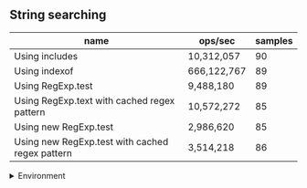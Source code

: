 ## String searching

|name|ops/sec|samples|
|-|-|-|
|Using includes|10,312,057|90|
|Using indexof|666,122,767|89|
|Using RegExp.test|9,488,180|89|
|Using RegExp.text with cached regex pattern|10,572,272|85|
|Using new RegExp.test|2,986,620|85|
|Using new RegExp.test with cached regex pattern|3,514,218|86|


<details>
<summary>Environment</summary>

* __Machine:__ linux x64 | 2 vCPUs | 6.8GB Mem
* __Run:__ Tue Oct 10 2023 21:57:59 GMT+0000 (Coordinated Universal Time)
</details>

<!--
{"environment":{"platform":"linux","arch":"x64","cpus":2,"totalMemory":6.759754180908203},"benchmarks":"[{\"timeStamp\":1696975052420,\"currentTarget\":{\"0\":{\"name\":\"Using includes\",\"options\":{\"async\":false,\"defer\":false,\"delay\":0.005,\"initCount\":1,\"maxTime\":5,\"minSamples\":5,\"minTime\":0.05},\"async\":false,\"defer\":false,\"delay\":0.005,\"initCount\":1,\"maxTime\":5,\"minSamples\":5,\"minTime\":0.05,\"id\":1,\"stats\":{\"moe\":7.655257054034277e-10,\"rme\":0.7894145026111419,\"sem\":3.9057433949154477e-10,\"deviation\":3.705313525227397e-9,\"mean\":9.697385883731584e-8,\"sample\":[1.0841204276611607e-7,1.0141500772464894e-7,9.798576512455516e-8,1.007747360686507e-7,1.0012789772716536e-7,9.527626967166807e-8,9.66737313675364e-8,9.558614532613069e-8,1.0020942942875192e-7,9.491840763469002e-8,9.809279585175827e-8,9.48546705321421e-8,9.756955787684626e-8,9.521960074301356e-8,1.145201207773065e-7,9.629766040971032e-8,9.598687881659297e-8,9.443483966549348e-8,9.681375026321331e-8,9.53246999368288e-8,9.757256602893843e-8,1.0383880440995096e-7,9.452903430797462e-8,9.473095839725657e-8,9.611397136239208e-8,9.44923724543513e-8,9.44393537737268e-8,9.505866272598744e-8,9.448372401708631e-8,9.439460563126072e-8,9.492272997322744e-8,9.567872559636615e-8,9.597127214751977e-8,9.833796212736517e-8,9.686489260897031e-8,9.454595516349306e-8,9.450346689528622e-8,9.633507430135668e-8,9.461834070330596e-8,9.502538692356285e-8,9.925021916445312e-8,9.440677110220479e-8,9.859760223103546e-8,9.439078398170017e-8,9.469547554327644e-8,1.0059879795909274e-7,9.407513776866747e-8,9.3801267768816e-8,9.511955423852174e-8,9.367909369754764e-8,9.439635228673708e-8,9.383784516435691e-8,1.0290728465754646e-7,1.0462885455193619e-7,1.0470720816065833e-7,9.6250865231793e-8,9.56305293139046e-8,9.531339772440325e-8,9.516021827607207e-8,9.503061546573979e-8,9.491716983794543e-8,1.0325987961023721e-7,1.0298136780892117e-7,9.54875618287955e-8,9.602434346360084e-8,9.854747077521797e-8,9.790559504181333e-8,9.950220578405597e-8,9.944093400472349e-8,9.752031995009135e-8,9.505456901801762e-8,9.614039035693596e-8,9.55662867816348e-8,9.636394137219079e-8,9.432449905678595e-8,9.452948286618243e-8,9.454749119914442e-8,9.468321933068937e-8,9.404338784664974e-8,9.513440800320841e-8,9.505976783565795e-8,9.458258507493724e-8,9.532342587228733e-8,9.49630308364155e-8,1.0879686734102759e-7,9.461043588372473e-8,9.580859067480653e-8,9.503265971510478e-8,9.993686964336111e-8,9.412879699359802e-8],\"variance\":1.3729348320233081e-17},\"times\":{\"cycle\":0.052228568788036916,\"elapsed\":5.513,\"period\":9.697385883731584e-8,\"timeStamp\":1696975046907},\"running\":false,\"count\":538584,\"cycles\":5,\"hz\":10312057.414128568},\"1\":{\"name\":\"Using indexof\",\"options\":{\"async\":false,\"defer\":false,\"delay\":0.005,\"initCount\":1,\"maxTime\":5,\"minSamples\":5,\"minTime\":0.05},\"async\":false,\"defer\":false,\"delay\":0.005,\"initCount\":1,\"maxTime\":5,\"minSamples\":5,\"minTime\":0.05,\"id\":2,\"stats\":{\"moe\":6.795207243388654e-12,\"rme\":0.4526442254501318,\"sem\":3.4669424711166604e-12,\"deviation\":3.270706985844027e-11,\"mean\":1.5012247724205834e-9,\"sample\":[1.537082912690636e-9,1.5195925491105378e-9,1.5399403630407938e-9,1.4929100811167765e-9,1.492531703811048e-9,1.5034460372701794e-9,1.5122120314508144e-9,1.4953793048986546e-9,1.49548013786379e-9,1.4914306789944576e-9,1.524804908699648e-9,1.5142378253487276e-9,1.503644139847857e-9,1.4885901014227657e-9,1.634179411756708e-9,1.5011287292223908e-9,1.4933105642576116e-9,1.5071427355309607e-9,1.5059646825573463e-9,1.5225041055736608e-9,1.5264191588143232e-9,1.5164820602965848e-9,1.5199311788022787e-9,1.5822791950675621e-9,1.5027500259267773e-9,1.4899234873626632e-9,1.498497946561154e-9,1.5134519900116485e-9,1.4894311496593799e-9,1.5068174603386242e-9,1.5051734726300413e-9,1.4949990111341112e-9,1.5071896220451716e-9,1.510577202000964e-9,1.4925550222768086e-9,1.5051881539698036e-9,1.4984861956285298e-9,1.4945009884409796e-9,1.5018653946199074e-9,1.5033657630746488e-9,1.4979151471895154e-9,1.4949026593474082e-9,1.5083621658533664e-9,1.472897997714341e-9,1.475687745309876e-9,1.4885553388779957e-9,1.496180316859649e-9,1.4273162422614342e-9,1.458416832480762e-9,1.4645918767505644e-9,1.4317134687270836e-9,1.4559521368212245e-9,1.4910208154051104e-9,1.6000806903450374e-9,1.4851176976127185e-9,1.538243025372773e-9,1.5213732785170281e-9,1.4688485032367928e-9,1.4471116912340543e-9,1.4717175217447672e-9,1.4987967746062503e-9,1.4427540995178077e-9,1.4231206443045781e-9,1.4556504659333759e-9,1.449015841065921e-9,1.4813207828301192e-9,1.49415171464137e-9,1.501250273415036e-9,1.4890569234094929e-9,1.5162016393374966e-9,1.4719310167282328e-9,1.5228220331035342e-9,1.4984580743925134e-9,1.4942570247918595e-9,1.5222983001091666e-9,1.523877980828714e-9,1.5425835397673186e-9,1.5096751708408147e-9,1.5045063778815667e-9,1.4800115499619104e-9,1.5090490023784439e-9,1.4833700898964444e-9,1.5228362642049517e-9,1.5669189793510987e-9,1.4987398502005802e-9,1.5596269060603571e-9,1.5132358208776804e-9,1.486902306192678e-9,1.5151826640137996e-9],\"variance\":1.069752418724892e-21},\"times\":{\"cycle\":0.05274450404002809,\"elapsed\":5.522,\"period\":1.5012247724205834e-9,\"timeStamp\":1696975052437},\"running\":false,\"count\":35134315,\"cycles\":9,\"hz\":666122767.470453},\"2\":{\"name\":\"Using RegExp.test\",\"options\":{\"async\":false,\"defer\":false,\"delay\":0.005,\"initCount\":1,\"maxTime\":5,\"minSamples\":5,\"minTime\":0.05},\"async\":false,\"defer\":false,\"delay\":0.005,\"initCount\":1,\"maxTime\":5,\"minSamples\":5,\"minTime\":0.05,\"id\":3,\"stats\":{\"moe\":7.403670494106134e-10,\"rme\":0.7024736000344075,\"sem\":3.777382905156191e-10,\"deviation\":3.5635759055796663e-9,\"mean\":1.0539428803792056e-7,\"sample\":[1.0807438996034923e-7,1.0710440685359665e-7,1.083097863549475e-7,1.1240001604961388e-7,1.0381357961945955e-7,1.0417058476150892e-7,1.036658408660207e-7,1.0871707011085288e-7,1.0866668243423895e-7,1.0572688645291323e-7,1.0432013039096724e-7,1.0313446311416408e-7,1.0296334862102297e-7,1.0341972111963474e-7,1.0320192090163092e-7,1.1012032988503383e-7,1.1387435781420316e-7,1.0863994611603563e-7,1.0696684902206774e-7,1.0393944223926947e-7,1.0515246076959463e-7,1.0946672356703617e-7,1.0550744092301997e-7,1.0658533821442527e-7,1.057318244452214e-7,1.0801451370750469e-7,1.157428377516813e-7,1.1466123850852477e-7,1.0679044633163892e-7,1.0539045850708713e-7,1.024770442070232e-7,1.0417655008675007e-7,1.0483187055907573e-7,1.0850747293414597e-7,1.0393466543443289e-7,1.0118949218679214e-7,1.0692802447763597e-7,1.0219307741857562e-7,1.0283501751278231e-7,1.0367765409235477e-7,1.0156683642658722e-7,1.0171861588630782e-7,1.0731445449200705e-7,1.0124238600504734e-7,1.0535969052085125e-7,1.0517771254194446e-7,1.0860390028516237e-7,1.0654814564477489e-7,1.0969956765706927e-7,1.0587582839065244e-7,1.0510592201829359e-7,1.0894965664532281e-7,1.0507812368767322e-7,1.1783918322781393e-7,1.1453878288065975e-7,1.0229086160626797e-7,1.0428222074686141e-7,1.0083103630320797e-7,1.0372328852591459e-7,1.021304807765375e-7,1.0034829402518867e-7,1.0242044450132583e-7,1.0373768662536546e-7,1.0297017793651238e-7,1.0195850147780493e-7,1.031209600332756e-7,1.0166253654517604e-7,1.027486051841157e-7,1.0300017597677107e-7,1.0402345090448061e-7,1.028319961765047e-7,1.0588062775713606e-7,1.0466557414421297e-7,1.0298117648470402e-7,1.0096582051169246e-7,1.0561986017845645e-7,1.0015491755088329e-7,1.0121659140993389e-7,1.0254103058396292e-7,1.0535209152391885e-7,1.0583123427707543e-7,1.0904344226562094e-7,1.0154352225506233e-7,1.0393523454903953e-7,1.0586399995200633e-7,1.0318452364287914e-7,1.0495910939755952e-7,1.1009268976495104e-7,1.0453676114752852e-7],\"variance\":1.269907323482794e-17},\"times\":{\"cycle\":0.052704100041970785,\"elapsed\":5.396,\"period\":1.0539428803792056e-7,\"timeStamp\":1696975057960},\"running\":false,\"count\":500066,\"cycles\":5,\"hz\":9488180.228896303},\"3\":{\"name\":\"Using RegExp.text with cached regex pattern\",\"options\":{\"async\":false,\"defer\":false,\"delay\":0.005,\"initCount\":1,\"maxTime\":5,\"minSamples\":5,\"minTime\":0.05},\"async\":false,\"defer\":false,\"delay\":0.005,\"initCount\":1,\"maxTime\":5,\"minSamples\":5,\"minTime\":0.05,\"id\":4,\"stats\":{\"moe\":1.259506235752226e-9,\"rme\":1.331584267193327,\"sem\":6.426052223225644e-10,\"deviation\":5.9245274156914615e-9,\"mean\":9.458704693222121e-8,\"sample\":[9.433852093952684e-8,9.489586214552769e-8,9.701100555263905e-8,9.549422062661466e-8,9.408111444156558e-8,9.541575549572027e-8,9.789036256747929e-8,9.779128800099962e-8,1.0610297033026671e-7,1.0108018977887105e-7,9.811803365516418e-8,9.915552505301164e-8,9.540522339487097e-8,9.423643843842724e-8,9.396209830978193e-8,9.590970210908927e-8,9.640578847936323e-8,9.595427478026045e-8,9.500611708625278e-8,9.90328084699265e-8,9.618236376894572e-8,9.400228924520049e-8,9.456236705521994e-8,8.996384256501887e-8,9.730442759295498e-8,9.17625180804901e-8,8.894724928387078e-8,9.040770796108794e-8,9.311555737542187e-8,9.26036260245611e-8,9.056883703451601e-8,9.262489649461772e-8,9.235616665754252e-8,9.143140704269748e-8,9.001841413399685e-8,8.929959022960878e-8,9.145148174170907e-8,8.907366005786444e-8,9.311893378695108e-8,9.657087069789135e-8,9.443956556468412e-8,9.248385311617368e-8,9.035219993352255e-8,9.938609820911159e-8,9.518039576702266e-8,9.736303993345295e-8,9.142907709469207e-8,9.704091495237814e-8,8.90854618007034e-8,9.036229510764298e-8,1.0879328299378211e-7,9.177260711656698e-8,9.783360626210559e-8,9.309381846785154e-8,9.106344767337648e-8,1.0008672870067921e-7,1.1193081125104633e-7,1.3023058101633917e-7,9.658496496012224e-8,9.377739453666788e-8,9.119884064730236e-8,9.048550635103223e-8,9.326192634925718e-8,9.529455772487039e-8,8.776373011550021e-8,8.861489373180355e-8,8.971509020571462e-8,9.270539006771303e-8,8.906718746465123e-8,9.043277686028078e-8,9.22995591953793e-8,8.986162076184543e-8,9.054415268233005e-8,9.299427284640056e-8,8.997769699163464e-8,9.126932239994014e-8,8.777451790801401e-8,8.826127027605541e-8,8.851796022142905e-8,9.200806604586248e-8,9.71317575974843e-8,9.775372891472963e-8,9.74295173772386e-8,1.0288003257742795e-7,9.771196298146114e-8],\"variance\":3.510002509927975e-17},\"times\":{\"cycle\":0.05435264936570921,\"elapsed\":5.401,\"period\":9.458704693222121e-8,\"timeStamp\":1696975063356},\"running\":false,\"count\":574631,\"cycles\":5,\"hz\":10572272.128514338},\"4\":{\"name\":\"Using new RegExp.test\",\"options\":{\"async\":false,\"defer\":false,\"delay\":0.005,\"initCount\":1,\"maxTime\":5,\"minSamples\":5,\"minTime\":0.05},\"async\":false,\"defer\":false,\"delay\":0.005,\"initCount\":1,\"maxTime\":5,\"minSamples\":5,\"minTime\":0.05,\"id\":5,\"stats\":{\"moe\":4.07189349312163e-9,\"rme\":1.2161196677854107,\"sem\":2.077496680164097e-9,\"deviation\":1.9153573002651273e-8,\"mean\":3.3482671162918255e-7,\"sample\":[3.390054855390181e-7,3.3058832897504966e-7,3.4126788043228927e-7,3.687220987921328e-7,3.5950341125813493e-7,3.670911887856084e-7,3.343366799704747e-7,3.593779435491773e-7,4.002291412185069e-7,3.3330066823873697e-7,3.443642848277799e-7,3.3676535871290556e-7,3.353184683419449e-7,3.46138442343996e-7,3.3746887758101496e-7,3.3410740157686053e-7,3.4085321610305114e-7,3.418016970520416e-7,3.378947801605602e-7,3.725730326803363e-7,3.438332211981266e-7,3.278893780741921e-7,3.4304347797686313e-7,3.45095898464292e-7,3.425666246431814e-7,3.247844165416645e-7,3.315662856256142e-7,3.149390587276205e-7,3.2092790267456805e-7,3.276422976828771e-7,3.151215439124573e-7,3.144480356191014e-7,3.150209703337454e-7,3.216371300525304e-7,3.1414933816596665e-7,3.146826074179289e-7,3.127938151272852e-7,3.0802317949722657e-7,3.4325682956396094e-7,3.543183170680936e-7,3.527436112505663e-7,3.7898333476189893e-7,3.7564720143999414e-7,3.537923947249195e-7,3.074776715197081e-7,3.0790318610944445e-7,3.24094077167032e-7,3.190817025230942e-7,3.166539625479156e-7,3.2980205295624475e-7,3.5773547554854523e-7,3.3995688058250646e-7,3.2959907439673775e-7,3.181860560375132e-7,3.219630859148127e-7,3.183511239904872e-7,3.2359604815093325e-7,3.1179052876767604e-7,3.217613361945112e-7,3.160413709199176e-7,3.2677822203473764e-7,3.285377424817661e-7,3.207513587537981e-7,3.450397997175504e-7,3.757243732003008e-7,3.5131365967879e-7,3.3557092114031385e-7,3.283855131473568e-7,3.2066576184973927e-7,3.413691408518729e-7,3.466819323955028e-7,3.4289389798800503e-7,3.3546577285426946e-7,3.333467649738031e-7,3.1427390887026273e-7,3.1138274978755143e-7,3.0954191808961357e-7,3.3057421027211754e-7,3.135310969682519e-7,3.361119833220231e-7,3.219961056190354e-7,3.2589540805409337e-7,3.2600361926770967e-7,3.8089532857693084e-7,3.3593040857375176e-7],\"variance\":3.6685935876789174e-16},\"times\":{\"cycle\":0.05476727039447376,\"elapsed\":5.376,\"period\":3.3482671162918255e-7,\"timeStamp\":1696975068758},\"running\":false,\"count\":163569,\"cycles\":5,\"hz\":2986619.5415958646},\"5\":{\"name\":\"Using new RegExp.test with cached regex pattern\",\"options\":{\"async\":false,\"defer\":false,\"delay\":0.005,\"initCount\":1,\"maxTime\":5,\"minSamples\":5,\"minTime\":0.05},\"async\":false,\"defer\":false,\"delay\":0.005,\"initCount\":1,\"maxTime\":5,\"minSamples\":5,\"minTime\":0.05,\"id\":6,\"stats\":{\"moe\":4.221915340318493e-9,\"rme\":1.4836731142134434,\"sem\":2.1540384389380066e-9,\"deviation\":1.997573070734419e-8,\"mean\":2.845583235197131e-7,\"sample\":[2.9132325046201055e-7,2.870410175789624e-7,2.8476255208276074e-7,2.683397296258329e-7,2.6844811421493253e-7,2.9990502733640867e-7,3.150779407995899e-7,2.8481433666495816e-7,2.83828191739279e-7,2.704150756022553e-7,2.7826635379292673e-7,2.776347279173074e-7,2.8567928839911156e-7,2.809439603622074e-7,2.9573832329574577e-7,2.897541591918674e-7,2.900985338715189e-7,2.8393977981377074e-7,3.0863834251665813e-7,2.709351134033829e-7,2.717445209968509e-7,2.694972183111589e-7,2.7592442771036684e-7,2.717721599088766e-7,2.785622333665554e-7,2.870913975943006e-7,3.348014480602005e-7,2.971867923831823e-7,2.922218864860019e-7,2.837232760120865e-7,2.657103879599015e-7,2.7058881101917917e-7,3.5543679633819006e-7,3.0704964325829366e-7,2.730646722880511e-7,2.654393328165456e-7,2.7292123733738325e-7,2.7099854983046203e-7,2.6997445592275604e-7,3.193535407866774e-7,3.5304794524159827e-7,2.882916211840766e-7,2.720796011242769e-7,2.8166717290766904e-7,2.9854733089704853e-7,3.136667035800731e-7,2.9521243138061413e-7,3.026716605232212e-7,3.1419087922460756e-7,3.099136279023166e-7,2.7721325929558675e-7,2.8471519724942385e-7,2.7546354273781466e-7,2.8329348794777284e-7,2.7918761502481106e-7,2.7735985825251937e-7,2.657794687633481e-7,2.6894351194148697e-7,2.7253416863098724e-7,2.655273976575807e-7,2.758231847832392e-7,2.7656937874736995e-7,2.774030996714707e-7,2.7619126945204686e-7,3.065597443482938e-7,2.705155062673691e-7,2.64476937031002e-7,2.661345528837613e-7,2.6960357295879446e-7,2.63192766299861e-7,2.634989601947937e-7,2.63357353356115e-7,2.686578100343815e-7,2.637376539692735e-7,2.6361954956541554e-7,2.604613898413948e-7,2.6356566938433007e-7,3.436471526691461e-7,2.9623082700535593e-7,2.7740622507225806e-7,2.6643686353323874e-7,2.836696951175294e-7,2.931084130157776e-7,3.004114825596453e-7,2.9951951227092375e-7,2.902641641372023e-7],\"variance\":3.990298172923336e-16},\"times\":{\"cycle\":0.054936260822068775,\"elapsed\":5.465,\"period\":2.845583235197131e-7,\"timeStamp\":1696975074135},\"running\":false,\"count\":193058,\"cycles\":4,\"hz\":3514218.061278126},\"options\":{},\"events\":{\"start\":[null],\"cycle\":[null,null],\"complete\":[null,null]},\"length\":6,\"running\":false},\"type\":\"cycle\",\"target\":{\"name\":\"Using includes\",\"options\":{\"async\":false,\"defer\":false,\"delay\":0.005,\"initCount\":1,\"maxTime\":5,\"minSamples\":5,\"minTime\":0.05},\"async\":false,\"defer\":false,\"delay\":0.005,\"initCount\":1,\"maxTime\":5,\"minSamples\":5,\"minTime\":0.05,\"id\":1,\"stats\":{\"moe\":7.655257054034277e-10,\"rme\":0.7894145026111419,\"sem\":3.9057433949154477e-10,\"deviation\":3.705313525227397e-9,\"mean\":9.697385883731584e-8,\"sample\":[1.0841204276611607e-7,1.0141500772464894e-7,9.798576512455516e-8,1.007747360686507e-7,1.0012789772716536e-7,9.527626967166807e-8,9.66737313675364e-8,9.558614532613069e-8,1.0020942942875192e-7,9.491840763469002e-8,9.809279585175827e-8,9.48546705321421e-8,9.756955787684626e-8,9.521960074301356e-8,1.145201207773065e-7,9.629766040971032e-8,9.598687881659297e-8,9.443483966549348e-8,9.681375026321331e-8,9.53246999368288e-8,9.757256602893843e-8,1.0383880440995096e-7,9.452903430797462e-8,9.473095839725657e-8,9.611397136239208e-8,9.44923724543513e-8,9.44393537737268e-8,9.505866272598744e-8,9.448372401708631e-8,9.439460563126072e-8,9.492272997322744e-8,9.567872559636615e-8,9.597127214751977e-8,9.833796212736517e-8,9.686489260897031e-8,9.454595516349306e-8,9.450346689528622e-8,9.633507430135668e-8,9.461834070330596e-8,9.502538692356285e-8,9.925021916445312e-8,9.440677110220479e-8,9.859760223103546e-8,9.439078398170017e-8,9.469547554327644e-8,1.0059879795909274e-7,9.407513776866747e-8,9.3801267768816e-8,9.511955423852174e-8,9.367909369754764e-8,9.439635228673708e-8,9.383784516435691e-8,1.0290728465754646e-7,1.0462885455193619e-7,1.0470720816065833e-7,9.6250865231793e-8,9.56305293139046e-8,9.531339772440325e-8,9.516021827607207e-8,9.503061546573979e-8,9.491716983794543e-8,1.0325987961023721e-7,1.0298136780892117e-7,9.54875618287955e-8,9.602434346360084e-8,9.854747077521797e-8,9.790559504181333e-8,9.950220578405597e-8,9.944093400472349e-8,9.752031995009135e-8,9.505456901801762e-8,9.614039035693596e-8,9.55662867816348e-8,9.636394137219079e-8,9.432449905678595e-8,9.452948286618243e-8,9.454749119914442e-8,9.468321933068937e-8,9.404338784664974e-8,9.513440800320841e-8,9.505976783565795e-8,9.458258507493724e-8,9.532342587228733e-8,9.49630308364155e-8,1.0879686734102759e-7,9.461043588372473e-8,9.580859067480653e-8,9.503265971510478e-8,9.993686964336111e-8,9.412879699359802e-8],\"variance\":1.3729348320233081e-17},\"times\":{\"cycle\":0.052228568788036916,\"elapsed\":5.513,\"period\":9.697385883731584e-8,\"timeStamp\":1696975046907},\"running\":false,\"count\":538584,\"cycles\":5,\"hz\":10312057.414128568},\"aborted\":false},{\"timeStamp\":1696975057959,\"currentTarget\":{\"0\":{\"name\":\"Using includes\",\"options\":{\"async\":false,\"defer\":false,\"delay\":0.005,\"initCount\":1,\"maxTime\":5,\"minSamples\":5,\"minTime\":0.05},\"async\":false,\"defer\":false,\"delay\":0.005,\"initCount\":1,\"maxTime\":5,\"minSamples\":5,\"minTime\":0.05,\"id\":1,\"stats\":{\"moe\":7.655257054034277e-10,\"rme\":0.7894145026111419,\"sem\":3.9057433949154477e-10,\"deviation\":3.705313525227397e-9,\"mean\":9.697385883731584e-8,\"sample\":[1.0841204276611607e-7,1.0141500772464894e-7,9.798576512455516e-8,1.007747360686507e-7,1.0012789772716536e-7,9.527626967166807e-8,9.66737313675364e-8,9.558614532613069e-8,1.0020942942875192e-7,9.491840763469002e-8,9.809279585175827e-8,9.48546705321421e-8,9.756955787684626e-8,9.521960074301356e-8,1.145201207773065e-7,9.629766040971032e-8,9.598687881659297e-8,9.443483966549348e-8,9.681375026321331e-8,9.53246999368288e-8,9.757256602893843e-8,1.0383880440995096e-7,9.452903430797462e-8,9.473095839725657e-8,9.611397136239208e-8,9.44923724543513e-8,9.44393537737268e-8,9.505866272598744e-8,9.448372401708631e-8,9.439460563126072e-8,9.492272997322744e-8,9.567872559636615e-8,9.597127214751977e-8,9.833796212736517e-8,9.686489260897031e-8,9.454595516349306e-8,9.450346689528622e-8,9.633507430135668e-8,9.461834070330596e-8,9.502538692356285e-8,9.925021916445312e-8,9.440677110220479e-8,9.859760223103546e-8,9.439078398170017e-8,9.469547554327644e-8,1.0059879795909274e-7,9.407513776866747e-8,9.3801267768816e-8,9.511955423852174e-8,9.367909369754764e-8,9.439635228673708e-8,9.383784516435691e-8,1.0290728465754646e-7,1.0462885455193619e-7,1.0470720816065833e-7,9.6250865231793e-8,9.56305293139046e-8,9.531339772440325e-8,9.516021827607207e-8,9.503061546573979e-8,9.491716983794543e-8,1.0325987961023721e-7,1.0298136780892117e-7,9.54875618287955e-8,9.602434346360084e-8,9.854747077521797e-8,9.790559504181333e-8,9.950220578405597e-8,9.944093400472349e-8,9.752031995009135e-8,9.505456901801762e-8,9.614039035693596e-8,9.55662867816348e-8,9.636394137219079e-8,9.432449905678595e-8,9.452948286618243e-8,9.454749119914442e-8,9.468321933068937e-8,9.404338784664974e-8,9.513440800320841e-8,9.505976783565795e-8,9.458258507493724e-8,9.532342587228733e-8,9.49630308364155e-8,1.0879686734102759e-7,9.461043588372473e-8,9.580859067480653e-8,9.503265971510478e-8,9.993686964336111e-8,9.412879699359802e-8],\"variance\":1.3729348320233081e-17},\"times\":{\"cycle\":0.052228568788036916,\"elapsed\":5.513,\"period\":9.697385883731584e-8,\"timeStamp\":1696975046907},\"running\":false,\"count\":538584,\"cycles\":5,\"hz\":10312057.414128568},\"1\":{\"name\":\"Using indexof\",\"options\":{\"async\":false,\"defer\":false,\"delay\":0.005,\"initCount\":1,\"maxTime\":5,\"minSamples\":5,\"minTime\":0.05},\"async\":false,\"defer\":false,\"delay\":0.005,\"initCount\":1,\"maxTime\":5,\"minSamples\":5,\"minTime\":0.05,\"id\":2,\"stats\":{\"moe\":6.795207243388654e-12,\"rme\":0.4526442254501318,\"sem\":3.4669424711166604e-12,\"deviation\":3.270706985844027e-11,\"mean\":1.5012247724205834e-9,\"sample\":[1.537082912690636e-9,1.5195925491105378e-9,1.5399403630407938e-9,1.4929100811167765e-9,1.492531703811048e-9,1.5034460372701794e-9,1.5122120314508144e-9,1.4953793048986546e-9,1.49548013786379e-9,1.4914306789944576e-9,1.524804908699648e-9,1.5142378253487276e-9,1.503644139847857e-9,1.4885901014227657e-9,1.634179411756708e-9,1.5011287292223908e-9,1.4933105642576116e-9,1.5071427355309607e-9,1.5059646825573463e-9,1.5225041055736608e-9,1.5264191588143232e-9,1.5164820602965848e-9,1.5199311788022787e-9,1.5822791950675621e-9,1.5027500259267773e-9,1.4899234873626632e-9,1.498497946561154e-9,1.5134519900116485e-9,1.4894311496593799e-9,1.5068174603386242e-9,1.5051734726300413e-9,1.4949990111341112e-9,1.5071896220451716e-9,1.510577202000964e-9,1.4925550222768086e-9,1.5051881539698036e-9,1.4984861956285298e-9,1.4945009884409796e-9,1.5018653946199074e-9,1.5033657630746488e-9,1.4979151471895154e-9,1.4949026593474082e-9,1.5083621658533664e-9,1.472897997714341e-9,1.475687745309876e-9,1.4885553388779957e-9,1.496180316859649e-9,1.4273162422614342e-9,1.458416832480762e-9,1.4645918767505644e-9,1.4317134687270836e-9,1.4559521368212245e-9,1.4910208154051104e-9,1.6000806903450374e-9,1.4851176976127185e-9,1.538243025372773e-9,1.5213732785170281e-9,1.4688485032367928e-9,1.4471116912340543e-9,1.4717175217447672e-9,1.4987967746062503e-9,1.4427540995178077e-9,1.4231206443045781e-9,1.4556504659333759e-9,1.449015841065921e-9,1.4813207828301192e-9,1.49415171464137e-9,1.501250273415036e-9,1.4890569234094929e-9,1.5162016393374966e-9,1.4719310167282328e-9,1.5228220331035342e-9,1.4984580743925134e-9,1.4942570247918595e-9,1.5222983001091666e-9,1.523877980828714e-9,1.5425835397673186e-9,1.5096751708408147e-9,1.5045063778815667e-9,1.4800115499619104e-9,1.5090490023784439e-9,1.4833700898964444e-9,1.5228362642049517e-9,1.5669189793510987e-9,1.4987398502005802e-9,1.5596269060603571e-9,1.5132358208776804e-9,1.486902306192678e-9,1.5151826640137996e-9],\"variance\":1.069752418724892e-21},\"times\":{\"cycle\":0.05274450404002809,\"elapsed\":5.522,\"period\":1.5012247724205834e-9,\"timeStamp\":1696975052437},\"running\":false,\"count\":35134315,\"cycles\":9,\"hz\":666122767.470453},\"2\":{\"name\":\"Using RegExp.test\",\"options\":{\"async\":false,\"defer\":false,\"delay\":0.005,\"initCount\":1,\"maxTime\":5,\"minSamples\":5,\"minTime\":0.05},\"async\":false,\"defer\":false,\"delay\":0.005,\"initCount\":1,\"maxTime\":5,\"minSamples\":5,\"minTime\":0.05,\"id\":3,\"stats\":{\"moe\":7.403670494106134e-10,\"rme\":0.7024736000344075,\"sem\":3.777382905156191e-10,\"deviation\":3.5635759055796663e-9,\"mean\":1.0539428803792056e-7,\"sample\":[1.0807438996034923e-7,1.0710440685359665e-7,1.083097863549475e-7,1.1240001604961388e-7,1.0381357961945955e-7,1.0417058476150892e-7,1.036658408660207e-7,1.0871707011085288e-7,1.0866668243423895e-7,1.0572688645291323e-7,1.0432013039096724e-7,1.0313446311416408e-7,1.0296334862102297e-7,1.0341972111963474e-7,1.0320192090163092e-7,1.1012032988503383e-7,1.1387435781420316e-7,1.0863994611603563e-7,1.0696684902206774e-7,1.0393944223926947e-7,1.0515246076959463e-7,1.0946672356703617e-7,1.0550744092301997e-7,1.0658533821442527e-7,1.057318244452214e-7,1.0801451370750469e-7,1.157428377516813e-7,1.1466123850852477e-7,1.0679044633163892e-7,1.0539045850708713e-7,1.024770442070232e-7,1.0417655008675007e-7,1.0483187055907573e-7,1.0850747293414597e-7,1.0393466543443289e-7,1.0118949218679214e-7,1.0692802447763597e-7,1.0219307741857562e-7,1.0283501751278231e-7,1.0367765409235477e-7,1.0156683642658722e-7,1.0171861588630782e-7,1.0731445449200705e-7,1.0124238600504734e-7,1.0535969052085125e-7,1.0517771254194446e-7,1.0860390028516237e-7,1.0654814564477489e-7,1.0969956765706927e-7,1.0587582839065244e-7,1.0510592201829359e-7,1.0894965664532281e-7,1.0507812368767322e-7,1.1783918322781393e-7,1.1453878288065975e-7,1.0229086160626797e-7,1.0428222074686141e-7,1.0083103630320797e-7,1.0372328852591459e-7,1.021304807765375e-7,1.0034829402518867e-7,1.0242044450132583e-7,1.0373768662536546e-7,1.0297017793651238e-7,1.0195850147780493e-7,1.031209600332756e-7,1.0166253654517604e-7,1.027486051841157e-7,1.0300017597677107e-7,1.0402345090448061e-7,1.028319961765047e-7,1.0588062775713606e-7,1.0466557414421297e-7,1.0298117648470402e-7,1.0096582051169246e-7,1.0561986017845645e-7,1.0015491755088329e-7,1.0121659140993389e-7,1.0254103058396292e-7,1.0535209152391885e-7,1.0583123427707543e-7,1.0904344226562094e-7,1.0154352225506233e-7,1.0393523454903953e-7,1.0586399995200633e-7,1.0318452364287914e-7,1.0495910939755952e-7,1.1009268976495104e-7,1.0453676114752852e-7],\"variance\":1.269907323482794e-17},\"times\":{\"cycle\":0.052704100041970785,\"elapsed\":5.396,\"period\":1.0539428803792056e-7,\"timeStamp\":1696975057960},\"running\":false,\"count\":500066,\"cycles\":5,\"hz\":9488180.228896303},\"3\":{\"name\":\"Using RegExp.text with cached regex pattern\",\"options\":{\"async\":false,\"defer\":false,\"delay\":0.005,\"initCount\":1,\"maxTime\":5,\"minSamples\":5,\"minTime\":0.05},\"async\":false,\"defer\":false,\"delay\":0.005,\"initCount\":1,\"maxTime\":5,\"minSamples\":5,\"minTime\":0.05,\"id\":4,\"stats\":{\"moe\":1.259506235752226e-9,\"rme\":1.331584267193327,\"sem\":6.426052223225644e-10,\"deviation\":5.9245274156914615e-9,\"mean\":9.458704693222121e-8,\"sample\":[9.433852093952684e-8,9.489586214552769e-8,9.701100555263905e-8,9.549422062661466e-8,9.408111444156558e-8,9.541575549572027e-8,9.789036256747929e-8,9.779128800099962e-8,1.0610297033026671e-7,1.0108018977887105e-7,9.811803365516418e-8,9.915552505301164e-8,9.540522339487097e-8,9.423643843842724e-8,9.396209830978193e-8,9.590970210908927e-8,9.640578847936323e-8,9.595427478026045e-8,9.500611708625278e-8,9.90328084699265e-8,9.618236376894572e-8,9.400228924520049e-8,9.456236705521994e-8,8.996384256501887e-8,9.730442759295498e-8,9.17625180804901e-8,8.894724928387078e-8,9.040770796108794e-8,9.311555737542187e-8,9.26036260245611e-8,9.056883703451601e-8,9.262489649461772e-8,9.235616665754252e-8,9.143140704269748e-8,9.001841413399685e-8,8.929959022960878e-8,9.145148174170907e-8,8.907366005786444e-8,9.311893378695108e-8,9.657087069789135e-8,9.443956556468412e-8,9.248385311617368e-8,9.035219993352255e-8,9.938609820911159e-8,9.518039576702266e-8,9.736303993345295e-8,9.142907709469207e-8,9.704091495237814e-8,8.90854618007034e-8,9.036229510764298e-8,1.0879328299378211e-7,9.177260711656698e-8,9.783360626210559e-8,9.309381846785154e-8,9.106344767337648e-8,1.0008672870067921e-7,1.1193081125104633e-7,1.3023058101633917e-7,9.658496496012224e-8,9.377739453666788e-8,9.119884064730236e-8,9.048550635103223e-8,9.326192634925718e-8,9.529455772487039e-8,8.776373011550021e-8,8.861489373180355e-8,8.971509020571462e-8,9.270539006771303e-8,8.906718746465123e-8,9.043277686028078e-8,9.22995591953793e-8,8.986162076184543e-8,9.054415268233005e-8,9.299427284640056e-8,8.997769699163464e-8,9.126932239994014e-8,8.777451790801401e-8,8.826127027605541e-8,8.851796022142905e-8,9.200806604586248e-8,9.71317575974843e-8,9.775372891472963e-8,9.74295173772386e-8,1.0288003257742795e-7,9.771196298146114e-8],\"variance\":3.510002509927975e-17},\"times\":{\"cycle\":0.05435264936570921,\"elapsed\":5.401,\"period\":9.458704693222121e-8,\"timeStamp\":1696975063356},\"running\":false,\"count\":574631,\"cycles\":5,\"hz\":10572272.128514338},\"4\":{\"name\":\"Using new RegExp.test\",\"options\":{\"async\":false,\"defer\":false,\"delay\":0.005,\"initCount\":1,\"maxTime\":5,\"minSamples\":5,\"minTime\":0.05},\"async\":false,\"defer\":false,\"delay\":0.005,\"initCount\":1,\"maxTime\":5,\"minSamples\":5,\"minTime\":0.05,\"id\":5,\"stats\":{\"moe\":4.07189349312163e-9,\"rme\":1.2161196677854107,\"sem\":2.077496680164097e-9,\"deviation\":1.9153573002651273e-8,\"mean\":3.3482671162918255e-7,\"sample\":[3.390054855390181e-7,3.3058832897504966e-7,3.4126788043228927e-7,3.687220987921328e-7,3.5950341125813493e-7,3.670911887856084e-7,3.343366799704747e-7,3.593779435491773e-7,4.002291412185069e-7,3.3330066823873697e-7,3.443642848277799e-7,3.3676535871290556e-7,3.353184683419449e-7,3.46138442343996e-7,3.3746887758101496e-7,3.3410740157686053e-7,3.4085321610305114e-7,3.418016970520416e-7,3.378947801605602e-7,3.725730326803363e-7,3.438332211981266e-7,3.278893780741921e-7,3.4304347797686313e-7,3.45095898464292e-7,3.425666246431814e-7,3.247844165416645e-7,3.315662856256142e-7,3.149390587276205e-7,3.2092790267456805e-7,3.276422976828771e-7,3.151215439124573e-7,3.144480356191014e-7,3.150209703337454e-7,3.216371300525304e-7,3.1414933816596665e-7,3.146826074179289e-7,3.127938151272852e-7,3.0802317949722657e-7,3.4325682956396094e-7,3.543183170680936e-7,3.527436112505663e-7,3.7898333476189893e-7,3.7564720143999414e-7,3.537923947249195e-7,3.074776715197081e-7,3.0790318610944445e-7,3.24094077167032e-7,3.190817025230942e-7,3.166539625479156e-7,3.2980205295624475e-7,3.5773547554854523e-7,3.3995688058250646e-7,3.2959907439673775e-7,3.181860560375132e-7,3.219630859148127e-7,3.183511239904872e-7,3.2359604815093325e-7,3.1179052876767604e-7,3.217613361945112e-7,3.160413709199176e-7,3.2677822203473764e-7,3.285377424817661e-7,3.207513587537981e-7,3.450397997175504e-7,3.757243732003008e-7,3.5131365967879e-7,3.3557092114031385e-7,3.283855131473568e-7,3.2066576184973927e-7,3.413691408518729e-7,3.466819323955028e-7,3.4289389798800503e-7,3.3546577285426946e-7,3.333467649738031e-7,3.1427390887026273e-7,3.1138274978755143e-7,3.0954191808961357e-7,3.3057421027211754e-7,3.135310969682519e-7,3.361119833220231e-7,3.219961056190354e-7,3.2589540805409337e-7,3.2600361926770967e-7,3.8089532857693084e-7,3.3593040857375176e-7],\"variance\":3.6685935876789174e-16},\"times\":{\"cycle\":0.05476727039447376,\"elapsed\":5.376,\"period\":3.3482671162918255e-7,\"timeStamp\":1696975068758},\"running\":false,\"count\":163569,\"cycles\":5,\"hz\":2986619.5415958646},\"5\":{\"name\":\"Using new RegExp.test with cached regex pattern\",\"options\":{\"async\":false,\"defer\":false,\"delay\":0.005,\"initCount\":1,\"maxTime\":5,\"minSamples\":5,\"minTime\":0.05},\"async\":false,\"defer\":false,\"delay\":0.005,\"initCount\":1,\"maxTime\":5,\"minSamples\":5,\"minTime\":0.05,\"id\":6,\"stats\":{\"moe\":4.221915340318493e-9,\"rme\":1.4836731142134434,\"sem\":2.1540384389380066e-9,\"deviation\":1.997573070734419e-8,\"mean\":2.845583235197131e-7,\"sample\":[2.9132325046201055e-7,2.870410175789624e-7,2.8476255208276074e-7,2.683397296258329e-7,2.6844811421493253e-7,2.9990502733640867e-7,3.150779407995899e-7,2.8481433666495816e-7,2.83828191739279e-7,2.704150756022553e-7,2.7826635379292673e-7,2.776347279173074e-7,2.8567928839911156e-7,2.809439603622074e-7,2.9573832329574577e-7,2.897541591918674e-7,2.900985338715189e-7,2.8393977981377074e-7,3.0863834251665813e-7,2.709351134033829e-7,2.717445209968509e-7,2.694972183111589e-7,2.7592442771036684e-7,2.717721599088766e-7,2.785622333665554e-7,2.870913975943006e-7,3.348014480602005e-7,2.971867923831823e-7,2.922218864860019e-7,2.837232760120865e-7,2.657103879599015e-7,2.7058881101917917e-7,3.5543679633819006e-7,3.0704964325829366e-7,2.730646722880511e-7,2.654393328165456e-7,2.7292123733738325e-7,2.7099854983046203e-7,2.6997445592275604e-7,3.193535407866774e-7,3.5304794524159827e-7,2.882916211840766e-7,2.720796011242769e-7,2.8166717290766904e-7,2.9854733089704853e-7,3.136667035800731e-7,2.9521243138061413e-7,3.026716605232212e-7,3.1419087922460756e-7,3.099136279023166e-7,2.7721325929558675e-7,2.8471519724942385e-7,2.7546354273781466e-7,2.8329348794777284e-7,2.7918761502481106e-7,2.7735985825251937e-7,2.657794687633481e-7,2.6894351194148697e-7,2.7253416863098724e-7,2.655273976575807e-7,2.758231847832392e-7,2.7656937874736995e-7,2.774030996714707e-7,2.7619126945204686e-7,3.065597443482938e-7,2.705155062673691e-7,2.64476937031002e-7,2.661345528837613e-7,2.6960357295879446e-7,2.63192766299861e-7,2.634989601947937e-7,2.63357353356115e-7,2.686578100343815e-7,2.637376539692735e-7,2.6361954956541554e-7,2.604613898413948e-7,2.6356566938433007e-7,3.436471526691461e-7,2.9623082700535593e-7,2.7740622507225806e-7,2.6643686353323874e-7,2.836696951175294e-7,2.931084130157776e-7,3.004114825596453e-7,2.9951951227092375e-7,2.902641641372023e-7],\"variance\":3.990298172923336e-16},\"times\":{\"cycle\":0.054936260822068775,\"elapsed\":5.465,\"period\":2.845583235197131e-7,\"timeStamp\":1696975074135},\"running\":false,\"count\":193058,\"cycles\":4,\"hz\":3514218.061278126},\"options\":{},\"events\":{\"start\":[null],\"cycle\":[null,null],\"complete\":[null,null]},\"length\":6,\"running\":false},\"type\":\"cycle\",\"target\":{\"name\":\"Using indexof\",\"options\":{\"async\":false,\"defer\":false,\"delay\":0.005,\"initCount\":1,\"maxTime\":5,\"minSamples\":5,\"minTime\":0.05},\"async\":false,\"defer\":false,\"delay\":0.005,\"initCount\":1,\"maxTime\":5,\"minSamples\":5,\"minTime\":0.05,\"id\":2,\"stats\":{\"moe\":6.795207243388654e-12,\"rme\":0.4526442254501318,\"sem\":3.4669424711166604e-12,\"deviation\":3.270706985844027e-11,\"mean\":1.5012247724205834e-9,\"sample\":[1.537082912690636e-9,1.5195925491105378e-9,1.5399403630407938e-9,1.4929100811167765e-9,1.492531703811048e-9,1.5034460372701794e-9,1.5122120314508144e-9,1.4953793048986546e-9,1.49548013786379e-9,1.4914306789944576e-9,1.524804908699648e-9,1.5142378253487276e-9,1.503644139847857e-9,1.4885901014227657e-9,1.634179411756708e-9,1.5011287292223908e-9,1.4933105642576116e-9,1.5071427355309607e-9,1.5059646825573463e-9,1.5225041055736608e-9,1.5264191588143232e-9,1.5164820602965848e-9,1.5199311788022787e-9,1.5822791950675621e-9,1.5027500259267773e-9,1.4899234873626632e-9,1.498497946561154e-9,1.5134519900116485e-9,1.4894311496593799e-9,1.5068174603386242e-9,1.5051734726300413e-9,1.4949990111341112e-9,1.5071896220451716e-9,1.510577202000964e-9,1.4925550222768086e-9,1.5051881539698036e-9,1.4984861956285298e-9,1.4945009884409796e-9,1.5018653946199074e-9,1.5033657630746488e-9,1.4979151471895154e-9,1.4949026593474082e-9,1.5083621658533664e-9,1.472897997714341e-9,1.475687745309876e-9,1.4885553388779957e-9,1.496180316859649e-9,1.4273162422614342e-9,1.458416832480762e-9,1.4645918767505644e-9,1.4317134687270836e-9,1.4559521368212245e-9,1.4910208154051104e-9,1.6000806903450374e-9,1.4851176976127185e-9,1.538243025372773e-9,1.5213732785170281e-9,1.4688485032367928e-9,1.4471116912340543e-9,1.4717175217447672e-9,1.4987967746062503e-9,1.4427540995178077e-9,1.4231206443045781e-9,1.4556504659333759e-9,1.449015841065921e-9,1.4813207828301192e-9,1.49415171464137e-9,1.501250273415036e-9,1.4890569234094929e-9,1.5162016393374966e-9,1.4719310167282328e-9,1.5228220331035342e-9,1.4984580743925134e-9,1.4942570247918595e-9,1.5222983001091666e-9,1.523877980828714e-9,1.5425835397673186e-9,1.5096751708408147e-9,1.5045063778815667e-9,1.4800115499619104e-9,1.5090490023784439e-9,1.4833700898964444e-9,1.5228362642049517e-9,1.5669189793510987e-9,1.4987398502005802e-9,1.5596269060603571e-9,1.5132358208776804e-9,1.486902306192678e-9,1.5151826640137996e-9],\"variance\":1.069752418724892e-21},\"times\":{\"cycle\":0.05274450404002809,\"elapsed\":5.522,\"period\":1.5012247724205834e-9,\"timeStamp\":1696975052437},\"running\":false,\"count\":35134315,\"cycles\":9,\"hz\":666122767.470453},\"aborted\":false},{\"timeStamp\":1696975063356,\"currentTarget\":{\"0\":{\"name\":\"Using includes\",\"options\":{\"async\":false,\"defer\":false,\"delay\":0.005,\"initCount\":1,\"maxTime\":5,\"minSamples\":5,\"minTime\":0.05},\"async\":false,\"defer\":false,\"delay\":0.005,\"initCount\":1,\"maxTime\":5,\"minSamples\":5,\"minTime\":0.05,\"id\":1,\"stats\":{\"moe\":7.655257054034277e-10,\"rme\":0.7894145026111419,\"sem\":3.9057433949154477e-10,\"deviation\":3.705313525227397e-9,\"mean\":9.697385883731584e-8,\"sample\":[1.0841204276611607e-7,1.0141500772464894e-7,9.798576512455516e-8,1.007747360686507e-7,1.0012789772716536e-7,9.527626967166807e-8,9.66737313675364e-8,9.558614532613069e-8,1.0020942942875192e-7,9.491840763469002e-8,9.809279585175827e-8,9.48546705321421e-8,9.756955787684626e-8,9.521960074301356e-8,1.145201207773065e-7,9.629766040971032e-8,9.598687881659297e-8,9.443483966549348e-8,9.681375026321331e-8,9.53246999368288e-8,9.757256602893843e-8,1.0383880440995096e-7,9.452903430797462e-8,9.473095839725657e-8,9.611397136239208e-8,9.44923724543513e-8,9.44393537737268e-8,9.505866272598744e-8,9.448372401708631e-8,9.439460563126072e-8,9.492272997322744e-8,9.567872559636615e-8,9.597127214751977e-8,9.833796212736517e-8,9.686489260897031e-8,9.454595516349306e-8,9.450346689528622e-8,9.633507430135668e-8,9.461834070330596e-8,9.502538692356285e-8,9.925021916445312e-8,9.440677110220479e-8,9.859760223103546e-8,9.439078398170017e-8,9.469547554327644e-8,1.0059879795909274e-7,9.407513776866747e-8,9.3801267768816e-8,9.511955423852174e-8,9.367909369754764e-8,9.439635228673708e-8,9.383784516435691e-8,1.0290728465754646e-7,1.0462885455193619e-7,1.0470720816065833e-7,9.6250865231793e-8,9.56305293139046e-8,9.531339772440325e-8,9.516021827607207e-8,9.503061546573979e-8,9.491716983794543e-8,1.0325987961023721e-7,1.0298136780892117e-7,9.54875618287955e-8,9.602434346360084e-8,9.854747077521797e-8,9.790559504181333e-8,9.950220578405597e-8,9.944093400472349e-8,9.752031995009135e-8,9.505456901801762e-8,9.614039035693596e-8,9.55662867816348e-8,9.636394137219079e-8,9.432449905678595e-8,9.452948286618243e-8,9.454749119914442e-8,9.468321933068937e-8,9.404338784664974e-8,9.513440800320841e-8,9.505976783565795e-8,9.458258507493724e-8,9.532342587228733e-8,9.49630308364155e-8,1.0879686734102759e-7,9.461043588372473e-8,9.580859067480653e-8,9.503265971510478e-8,9.993686964336111e-8,9.412879699359802e-8],\"variance\":1.3729348320233081e-17},\"times\":{\"cycle\":0.052228568788036916,\"elapsed\":5.513,\"period\":9.697385883731584e-8,\"timeStamp\":1696975046907},\"running\":false,\"count\":538584,\"cycles\":5,\"hz\":10312057.414128568},\"1\":{\"name\":\"Using indexof\",\"options\":{\"async\":false,\"defer\":false,\"delay\":0.005,\"initCount\":1,\"maxTime\":5,\"minSamples\":5,\"minTime\":0.05},\"async\":false,\"defer\":false,\"delay\":0.005,\"initCount\":1,\"maxTime\":5,\"minSamples\":5,\"minTime\":0.05,\"id\":2,\"stats\":{\"moe\":6.795207243388654e-12,\"rme\":0.4526442254501318,\"sem\":3.4669424711166604e-12,\"deviation\":3.270706985844027e-11,\"mean\":1.5012247724205834e-9,\"sample\":[1.537082912690636e-9,1.5195925491105378e-9,1.5399403630407938e-9,1.4929100811167765e-9,1.492531703811048e-9,1.5034460372701794e-9,1.5122120314508144e-9,1.4953793048986546e-9,1.49548013786379e-9,1.4914306789944576e-9,1.524804908699648e-9,1.5142378253487276e-9,1.503644139847857e-9,1.4885901014227657e-9,1.634179411756708e-9,1.5011287292223908e-9,1.4933105642576116e-9,1.5071427355309607e-9,1.5059646825573463e-9,1.5225041055736608e-9,1.5264191588143232e-9,1.5164820602965848e-9,1.5199311788022787e-9,1.5822791950675621e-9,1.5027500259267773e-9,1.4899234873626632e-9,1.498497946561154e-9,1.5134519900116485e-9,1.4894311496593799e-9,1.5068174603386242e-9,1.5051734726300413e-9,1.4949990111341112e-9,1.5071896220451716e-9,1.510577202000964e-9,1.4925550222768086e-9,1.5051881539698036e-9,1.4984861956285298e-9,1.4945009884409796e-9,1.5018653946199074e-9,1.5033657630746488e-9,1.4979151471895154e-9,1.4949026593474082e-9,1.5083621658533664e-9,1.472897997714341e-9,1.475687745309876e-9,1.4885553388779957e-9,1.496180316859649e-9,1.4273162422614342e-9,1.458416832480762e-9,1.4645918767505644e-9,1.4317134687270836e-9,1.4559521368212245e-9,1.4910208154051104e-9,1.6000806903450374e-9,1.4851176976127185e-9,1.538243025372773e-9,1.5213732785170281e-9,1.4688485032367928e-9,1.4471116912340543e-9,1.4717175217447672e-9,1.4987967746062503e-9,1.4427540995178077e-9,1.4231206443045781e-9,1.4556504659333759e-9,1.449015841065921e-9,1.4813207828301192e-9,1.49415171464137e-9,1.501250273415036e-9,1.4890569234094929e-9,1.5162016393374966e-9,1.4719310167282328e-9,1.5228220331035342e-9,1.4984580743925134e-9,1.4942570247918595e-9,1.5222983001091666e-9,1.523877980828714e-9,1.5425835397673186e-9,1.5096751708408147e-9,1.5045063778815667e-9,1.4800115499619104e-9,1.5090490023784439e-9,1.4833700898964444e-9,1.5228362642049517e-9,1.5669189793510987e-9,1.4987398502005802e-9,1.5596269060603571e-9,1.5132358208776804e-9,1.486902306192678e-9,1.5151826640137996e-9],\"variance\":1.069752418724892e-21},\"times\":{\"cycle\":0.05274450404002809,\"elapsed\":5.522,\"period\":1.5012247724205834e-9,\"timeStamp\":1696975052437},\"running\":false,\"count\":35134315,\"cycles\":9,\"hz\":666122767.470453},\"2\":{\"name\":\"Using RegExp.test\",\"options\":{\"async\":false,\"defer\":false,\"delay\":0.005,\"initCount\":1,\"maxTime\":5,\"minSamples\":5,\"minTime\":0.05},\"async\":false,\"defer\":false,\"delay\":0.005,\"initCount\":1,\"maxTime\":5,\"minSamples\":5,\"minTime\":0.05,\"id\":3,\"stats\":{\"moe\":7.403670494106134e-10,\"rme\":0.7024736000344075,\"sem\":3.777382905156191e-10,\"deviation\":3.5635759055796663e-9,\"mean\":1.0539428803792056e-7,\"sample\":[1.0807438996034923e-7,1.0710440685359665e-7,1.083097863549475e-7,1.1240001604961388e-7,1.0381357961945955e-7,1.0417058476150892e-7,1.036658408660207e-7,1.0871707011085288e-7,1.0866668243423895e-7,1.0572688645291323e-7,1.0432013039096724e-7,1.0313446311416408e-7,1.0296334862102297e-7,1.0341972111963474e-7,1.0320192090163092e-7,1.1012032988503383e-7,1.1387435781420316e-7,1.0863994611603563e-7,1.0696684902206774e-7,1.0393944223926947e-7,1.0515246076959463e-7,1.0946672356703617e-7,1.0550744092301997e-7,1.0658533821442527e-7,1.057318244452214e-7,1.0801451370750469e-7,1.157428377516813e-7,1.1466123850852477e-7,1.0679044633163892e-7,1.0539045850708713e-7,1.024770442070232e-7,1.0417655008675007e-7,1.0483187055907573e-7,1.0850747293414597e-7,1.0393466543443289e-7,1.0118949218679214e-7,1.0692802447763597e-7,1.0219307741857562e-7,1.0283501751278231e-7,1.0367765409235477e-7,1.0156683642658722e-7,1.0171861588630782e-7,1.0731445449200705e-7,1.0124238600504734e-7,1.0535969052085125e-7,1.0517771254194446e-7,1.0860390028516237e-7,1.0654814564477489e-7,1.0969956765706927e-7,1.0587582839065244e-7,1.0510592201829359e-7,1.0894965664532281e-7,1.0507812368767322e-7,1.1783918322781393e-7,1.1453878288065975e-7,1.0229086160626797e-7,1.0428222074686141e-7,1.0083103630320797e-7,1.0372328852591459e-7,1.021304807765375e-7,1.0034829402518867e-7,1.0242044450132583e-7,1.0373768662536546e-7,1.0297017793651238e-7,1.0195850147780493e-7,1.031209600332756e-7,1.0166253654517604e-7,1.027486051841157e-7,1.0300017597677107e-7,1.0402345090448061e-7,1.028319961765047e-7,1.0588062775713606e-7,1.0466557414421297e-7,1.0298117648470402e-7,1.0096582051169246e-7,1.0561986017845645e-7,1.0015491755088329e-7,1.0121659140993389e-7,1.0254103058396292e-7,1.0535209152391885e-7,1.0583123427707543e-7,1.0904344226562094e-7,1.0154352225506233e-7,1.0393523454903953e-7,1.0586399995200633e-7,1.0318452364287914e-7,1.0495910939755952e-7,1.1009268976495104e-7,1.0453676114752852e-7],\"variance\":1.269907323482794e-17},\"times\":{\"cycle\":0.052704100041970785,\"elapsed\":5.396,\"period\":1.0539428803792056e-7,\"timeStamp\":1696975057960},\"running\":false,\"count\":500066,\"cycles\":5,\"hz\":9488180.228896303},\"3\":{\"name\":\"Using RegExp.text with cached regex pattern\",\"options\":{\"async\":false,\"defer\":false,\"delay\":0.005,\"initCount\":1,\"maxTime\":5,\"minSamples\":5,\"minTime\":0.05},\"async\":false,\"defer\":false,\"delay\":0.005,\"initCount\":1,\"maxTime\":5,\"minSamples\":5,\"minTime\":0.05,\"id\":4,\"stats\":{\"moe\":1.259506235752226e-9,\"rme\":1.331584267193327,\"sem\":6.426052223225644e-10,\"deviation\":5.9245274156914615e-9,\"mean\":9.458704693222121e-8,\"sample\":[9.433852093952684e-8,9.489586214552769e-8,9.701100555263905e-8,9.549422062661466e-8,9.408111444156558e-8,9.541575549572027e-8,9.789036256747929e-8,9.779128800099962e-8,1.0610297033026671e-7,1.0108018977887105e-7,9.811803365516418e-8,9.915552505301164e-8,9.540522339487097e-8,9.423643843842724e-8,9.396209830978193e-8,9.590970210908927e-8,9.640578847936323e-8,9.595427478026045e-8,9.500611708625278e-8,9.90328084699265e-8,9.618236376894572e-8,9.400228924520049e-8,9.456236705521994e-8,8.996384256501887e-8,9.730442759295498e-8,9.17625180804901e-8,8.894724928387078e-8,9.040770796108794e-8,9.311555737542187e-8,9.26036260245611e-8,9.056883703451601e-8,9.262489649461772e-8,9.235616665754252e-8,9.143140704269748e-8,9.001841413399685e-8,8.929959022960878e-8,9.145148174170907e-8,8.907366005786444e-8,9.311893378695108e-8,9.657087069789135e-8,9.443956556468412e-8,9.248385311617368e-8,9.035219993352255e-8,9.938609820911159e-8,9.518039576702266e-8,9.736303993345295e-8,9.142907709469207e-8,9.704091495237814e-8,8.90854618007034e-8,9.036229510764298e-8,1.0879328299378211e-7,9.177260711656698e-8,9.783360626210559e-8,9.309381846785154e-8,9.106344767337648e-8,1.0008672870067921e-7,1.1193081125104633e-7,1.3023058101633917e-7,9.658496496012224e-8,9.377739453666788e-8,9.119884064730236e-8,9.048550635103223e-8,9.326192634925718e-8,9.529455772487039e-8,8.776373011550021e-8,8.861489373180355e-8,8.971509020571462e-8,9.270539006771303e-8,8.906718746465123e-8,9.043277686028078e-8,9.22995591953793e-8,8.986162076184543e-8,9.054415268233005e-8,9.299427284640056e-8,8.997769699163464e-8,9.126932239994014e-8,8.777451790801401e-8,8.826127027605541e-8,8.851796022142905e-8,9.200806604586248e-8,9.71317575974843e-8,9.775372891472963e-8,9.74295173772386e-8,1.0288003257742795e-7,9.771196298146114e-8],\"variance\":3.510002509927975e-17},\"times\":{\"cycle\":0.05435264936570921,\"elapsed\":5.401,\"period\":9.458704693222121e-8,\"timeStamp\":1696975063356},\"running\":false,\"count\":574631,\"cycles\":5,\"hz\":10572272.128514338},\"4\":{\"name\":\"Using new RegExp.test\",\"options\":{\"async\":false,\"defer\":false,\"delay\":0.005,\"initCount\":1,\"maxTime\":5,\"minSamples\":5,\"minTime\":0.05},\"async\":false,\"defer\":false,\"delay\":0.005,\"initCount\":1,\"maxTime\":5,\"minSamples\":5,\"minTime\":0.05,\"id\":5,\"stats\":{\"moe\":4.07189349312163e-9,\"rme\":1.2161196677854107,\"sem\":2.077496680164097e-9,\"deviation\":1.9153573002651273e-8,\"mean\":3.3482671162918255e-7,\"sample\":[3.390054855390181e-7,3.3058832897504966e-7,3.4126788043228927e-7,3.687220987921328e-7,3.5950341125813493e-7,3.670911887856084e-7,3.343366799704747e-7,3.593779435491773e-7,4.002291412185069e-7,3.3330066823873697e-7,3.443642848277799e-7,3.3676535871290556e-7,3.353184683419449e-7,3.46138442343996e-7,3.3746887758101496e-7,3.3410740157686053e-7,3.4085321610305114e-7,3.418016970520416e-7,3.378947801605602e-7,3.725730326803363e-7,3.438332211981266e-7,3.278893780741921e-7,3.4304347797686313e-7,3.45095898464292e-7,3.425666246431814e-7,3.247844165416645e-7,3.315662856256142e-7,3.149390587276205e-7,3.2092790267456805e-7,3.276422976828771e-7,3.151215439124573e-7,3.144480356191014e-7,3.150209703337454e-7,3.216371300525304e-7,3.1414933816596665e-7,3.146826074179289e-7,3.127938151272852e-7,3.0802317949722657e-7,3.4325682956396094e-7,3.543183170680936e-7,3.527436112505663e-7,3.7898333476189893e-7,3.7564720143999414e-7,3.537923947249195e-7,3.074776715197081e-7,3.0790318610944445e-7,3.24094077167032e-7,3.190817025230942e-7,3.166539625479156e-7,3.2980205295624475e-7,3.5773547554854523e-7,3.3995688058250646e-7,3.2959907439673775e-7,3.181860560375132e-7,3.219630859148127e-7,3.183511239904872e-7,3.2359604815093325e-7,3.1179052876767604e-7,3.217613361945112e-7,3.160413709199176e-7,3.2677822203473764e-7,3.285377424817661e-7,3.207513587537981e-7,3.450397997175504e-7,3.757243732003008e-7,3.5131365967879e-7,3.3557092114031385e-7,3.283855131473568e-7,3.2066576184973927e-7,3.413691408518729e-7,3.466819323955028e-7,3.4289389798800503e-7,3.3546577285426946e-7,3.333467649738031e-7,3.1427390887026273e-7,3.1138274978755143e-7,3.0954191808961357e-7,3.3057421027211754e-7,3.135310969682519e-7,3.361119833220231e-7,3.219961056190354e-7,3.2589540805409337e-7,3.2600361926770967e-7,3.8089532857693084e-7,3.3593040857375176e-7],\"variance\":3.6685935876789174e-16},\"times\":{\"cycle\":0.05476727039447376,\"elapsed\":5.376,\"period\":3.3482671162918255e-7,\"timeStamp\":1696975068758},\"running\":false,\"count\":163569,\"cycles\":5,\"hz\":2986619.5415958646},\"5\":{\"name\":\"Using new RegExp.test with cached regex pattern\",\"options\":{\"async\":false,\"defer\":false,\"delay\":0.005,\"initCount\":1,\"maxTime\":5,\"minSamples\":5,\"minTime\":0.05},\"async\":false,\"defer\":false,\"delay\":0.005,\"initCount\":1,\"maxTime\":5,\"minSamples\":5,\"minTime\":0.05,\"id\":6,\"stats\":{\"moe\":4.221915340318493e-9,\"rme\":1.4836731142134434,\"sem\":2.1540384389380066e-9,\"deviation\":1.997573070734419e-8,\"mean\":2.845583235197131e-7,\"sample\":[2.9132325046201055e-7,2.870410175789624e-7,2.8476255208276074e-7,2.683397296258329e-7,2.6844811421493253e-7,2.9990502733640867e-7,3.150779407995899e-7,2.8481433666495816e-7,2.83828191739279e-7,2.704150756022553e-7,2.7826635379292673e-7,2.776347279173074e-7,2.8567928839911156e-7,2.809439603622074e-7,2.9573832329574577e-7,2.897541591918674e-7,2.900985338715189e-7,2.8393977981377074e-7,3.0863834251665813e-7,2.709351134033829e-7,2.717445209968509e-7,2.694972183111589e-7,2.7592442771036684e-7,2.717721599088766e-7,2.785622333665554e-7,2.870913975943006e-7,3.348014480602005e-7,2.971867923831823e-7,2.922218864860019e-7,2.837232760120865e-7,2.657103879599015e-7,2.7058881101917917e-7,3.5543679633819006e-7,3.0704964325829366e-7,2.730646722880511e-7,2.654393328165456e-7,2.7292123733738325e-7,2.7099854983046203e-7,2.6997445592275604e-7,3.193535407866774e-7,3.5304794524159827e-7,2.882916211840766e-7,2.720796011242769e-7,2.8166717290766904e-7,2.9854733089704853e-7,3.136667035800731e-7,2.9521243138061413e-7,3.026716605232212e-7,3.1419087922460756e-7,3.099136279023166e-7,2.7721325929558675e-7,2.8471519724942385e-7,2.7546354273781466e-7,2.8329348794777284e-7,2.7918761502481106e-7,2.7735985825251937e-7,2.657794687633481e-7,2.6894351194148697e-7,2.7253416863098724e-7,2.655273976575807e-7,2.758231847832392e-7,2.7656937874736995e-7,2.774030996714707e-7,2.7619126945204686e-7,3.065597443482938e-7,2.705155062673691e-7,2.64476937031002e-7,2.661345528837613e-7,2.6960357295879446e-7,2.63192766299861e-7,2.634989601947937e-7,2.63357353356115e-7,2.686578100343815e-7,2.637376539692735e-7,2.6361954956541554e-7,2.604613898413948e-7,2.6356566938433007e-7,3.436471526691461e-7,2.9623082700535593e-7,2.7740622507225806e-7,2.6643686353323874e-7,2.836696951175294e-7,2.931084130157776e-7,3.004114825596453e-7,2.9951951227092375e-7,2.902641641372023e-7],\"variance\":3.990298172923336e-16},\"times\":{\"cycle\":0.054936260822068775,\"elapsed\":5.465,\"period\":2.845583235197131e-7,\"timeStamp\":1696975074135},\"running\":false,\"count\":193058,\"cycles\":4,\"hz\":3514218.061278126},\"options\":{},\"events\":{\"start\":[null],\"cycle\":[null,null],\"complete\":[null,null]},\"length\":6,\"running\":false},\"type\":\"cycle\",\"target\":{\"name\":\"Using RegExp.test\",\"options\":{\"async\":false,\"defer\":false,\"delay\":0.005,\"initCount\":1,\"maxTime\":5,\"minSamples\":5,\"minTime\":0.05},\"async\":false,\"defer\":false,\"delay\":0.005,\"initCount\":1,\"maxTime\":5,\"minSamples\":5,\"minTime\":0.05,\"id\":3,\"stats\":{\"moe\":7.403670494106134e-10,\"rme\":0.7024736000344075,\"sem\":3.777382905156191e-10,\"deviation\":3.5635759055796663e-9,\"mean\":1.0539428803792056e-7,\"sample\":[1.0807438996034923e-7,1.0710440685359665e-7,1.083097863549475e-7,1.1240001604961388e-7,1.0381357961945955e-7,1.0417058476150892e-7,1.036658408660207e-7,1.0871707011085288e-7,1.0866668243423895e-7,1.0572688645291323e-7,1.0432013039096724e-7,1.0313446311416408e-7,1.0296334862102297e-7,1.0341972111963474e-7,1.0320192090163092e-7,1.1012032988503383e-7,1.1387435781420316e-7,1.0863994611603563e-7,1.0696684902206774e-7,1.0393944223926947e-7,1.0515246076959463e-7,1.0946672356703617e-7,1.0550744092301997e-7,1.0658533821442527e-7,1.057318244452214e-7,1.0801451370750469e-7,1.157428377516813e-7,1.1466123850852477e-7,1.0679044633163892e-7,1.0539045850708713e-7,1.024770442070232e-7,1.0417655008675007e-7,1.0483187055907573e-7,1.0850747293414597e-7,1.0393466543443289e-7,1.0118949218679214e-7,1.0692802447763597e-7,1.0219307741857562e-7,1.0283501751278231e-7,1.0367765409235477e-7,1.0156683642658722e-7,1.0171861588630782e-7,1.0731445449200705e-7,1.0124238600504734e-7,1.0535969052085125e-7,1.0517771254194446e-7,1.0860390028516237e-7,1.0654814564477489e-7,1.0969956765706927e-7,1.0587582839065244e-7,1.0510592201829359e-7,1.0894965664532281e-7,1.0507812368767322e-7,1.1783918322781393e-7,1.1453878288065975e-7,1.0229086160626797e-7,1.0428222074686141e-7,1.0083103630320797e-7,1.0372328852591459e-7,1.021304807765375e-7,1.0034829402518867e-7,1.0242044450132583e-7,1.0373768662536546e-7,1.0297017793651238e-7,1.0195850147780493e-7,1.031209600332756e-7,1.0166253654517604e-7,1.027486051841157e-7,1.0300017597677107e-7,1.0402345090448061e-7,1.028319961765047e-7,1.0588062775713606e-7,1.0466557414421297e-7,1.0298117648470402e-7,1.0096582051169246e-7,1.0561986017845645e-7,1.0015491755088329e-7,1.0121659140993389e-7,1.0254103058396292e-7,1.0535209152391885e-7,1.0583123427707543e-7,1.0904344226562094e-7,1.0154352225506233e-7,1.0393523454903953e-7,1.0586399995200633e-7,1.0318452364287914e-7,1.0495910939755952e-7,1.1009268976495104e-7,1.0453676114752852e-7],\"variance\":1.269907323482794e-17},\"times\":{\"cycle\":0.052704100041970785,\"elapsed\":5.396,\"period\":1.0539428803792056e-7,\"timeStamp\":1696975057960},\"running\":false,\"count\":500066,\"cycles\":5,\"hz\":9488180.228896303},\"aborted\":false},{\"timeStamp\":1696975068757,\"currentTarget\":{\"0\":{\"name\":\"Using includes\",\"options\":{\"async\":false,\"defer\":false,\"delay\":0.005,\"initCount\":1,\"maxTime\":5,\"minSamples\":5,\"minTime\":0.05},\"async\":false,\"defer\":false,\"delay\":0.005,\"initCount\":1,\"maxTime\":5,\"minSamples\":5,\"minTime\":0.05,\"id\":1,\"stats\":{\"moe\":7.655257054034277e-10,\"rme\":0.7894145026111419,\"sem\":3.9057433949154477e-10,\"deviation\":3.705313525227397e-9,\"mean\":9.697385883731584e-8,\"sample\":[1.0841204276611607e-7,1.0141500772464894e-7,9.798576512455516e-8,1.007747360686507e-7,1.0012789772716536e-7,9.527626967166807e-8,9.66737313675364e-8,9.558614532613069e-8,1.0020942942875192e-7,9.491840763469002e-8,9.809279585175827e-8,9.48546705321421e-8,9.756955787684626e-8,9.521960074301356e-8,1.145201207773065e-7,9.629766040971032e-8,9.598687881659297e-8,9.443483966549348e-8,9.681375026321331e-8,9.53246999368288e-8,9.757256602893843e-8,1.0383880440995096e-7,9.452903430797462e-8,9.473095839725657e-8,9.611397136239208e-8,9.44923724543513e-8,9.44393537737268e-8,9.505866272598744e-8,9.448372401708631e-8,9.439460563126072e-8,9.492272997322744e-8,9.567872559636615e-8,9.597127214751977e-8,9.833796212736517e-8,9.686489260897031e-8,9.454595516349306e-8,9.450346689528622e-8,9.633507430135668e-8,9.461834070330596e-8,9.502538692356285e-8,9.925021916445312e-8,9.440677110220479e-8,9.859760223103546e-8,9.439078398170017e-8,9.469547554327644e-8,1.0059879795909274e-7,9.407513776866747e-8,9.3801267768816e-8,9.511955423852174e-8,9.367909369754764e-8,9.439635228673708e-8,9.383784516435691e-8,1.0290728465754646e-7,1.0462885455193619e-7,1.0470720816065833e-7,9.6250865231793e-8,9.56305293139046e-8,9.531339772440325e-8,9.516021827607207e-8,9.503061546573979e-8,9.491716983794543e-8,1.0325987961023721e-7,1.0298136780892117e-7,9.54875618287955e-8,9.602434346360084e-8,9.854747077521797e-8,9.790559504181333e-8,9.950220578405597e-8,9.944093400472349e-8,9.752031995009135e-8,9.505456901801762e-8,9.614039035693596e-8,9.55662867816348e-8,9.636394137219079e-8,9.432449905678595e-8,9.452948286618243e-8,9.454749119914442e-8,9.468321933068937e-8,9.404338784664974e-8,9.513440800320841e-8,9.505976783565795e-8,9.458258507493724e-8,9.532342587228733e-8,9.49630308364155e-8,1.0879686734102759e-7,9.461043588372473e-8,9.580859067480653e-8,9.503265971510478e-8,9.993686964336111e-8,9.412879699359802e-8],\"variance\":1.3729348320233081e-17},\"times\":{\"cycle\":0.052228568788036916,\"elapsed\":5.513,\"period\":9.697385883731584e-8,\"timeStamp\":1696975046907},\"running\":false,\"count\":538584,\"cycles\":5,\"hz\":10312057.414128568},\"1\":{\"name\":\"Using indexof\",\"options\":{\"async\":false,\"defer\":false,\"delay\":0.005,\"initCount\":1,\"maxTime\":5,\"minSamples\":5,\"minTime\":0.05},\"async\":false,\"defer\":false,\"delay\":0.005,\"initCount\":1,\"maxTime\":5,\"minSamples\":5,\"minTime\":0.05,\"id\":2,\"stats\":{\"moe\":6.795207243388654e-12,\"rme\":0.4526442254501318,\"sem\":3.4669424711166604e-12,\"deviation\":3.270706985844027e-11,\"mean\":1.5012247724205834e-9,\"sample\":[1.537082912690636e-9,1.5195925491105378e-9,1.5399403630407938e-9,1.4929100811167765e-9,1.492531703811048e-9,1.5034460372701794e-9,1.5122120314508144e-9,1.4953793048986546e-9,1.49548013786379e-9,1.4914306789944576e-9,1.524804908699648e-9,1.5142378253487276e-9,1.503644139847857e-9,1.4885901014227657e-9,1.634179411756708e-9,1.5011287292223908e-9,1.4933105642576116e-9,1.5071427355309607e-9,1.5059646825573463e-9,1.5225041055736608e-9,1.5264191588143232e-9,1.5164820602965848e-9,1.5199311788022787e-9,1.5822791950675621e-9,1.5027500259267773e-9,1.4899234873626632e-9,1.498497946561154e-9,1.5134519900116485e-9,1.4894311496593799e-9,1.5068174603386242e-9,1.5051734726300413e-9,1.4949990111341112e-9,1.5071896220451716e-9,1.510577202000964e-9,1.4925550222768086e-9,1.5051881539698036e-9,1.4984861956285298e-9,1.4945009884409796e-9,1.5018653946199074e-9,1.5033657630746488e-9,1.4979151471895154e-9,1.4949026593474082e-9,1.5083621658533664e-9,1.472897997714341e-9,1.475687745309876e-9,1.4885553388779957e-9,1.496180316859649e-9,1.4273162422614342e-9,1.458416832480762e-9,1.4645918767505644e-9,1.4317134687270836e-9,1.4559521368212245e-9,1.4910208154051104e-9,1.6000806903450374e-9,1.4851176976127185e-9,1.538243025372773e-9,1.5213732785170281e-9,1.4688485032367928e-9,1.4471116912340543e-9,1.4717175217447672e-9,1.4987967746062503e-9,1.4427540995178077e-9,1.4231206443045781e-9,1.4556504659333759e-9,1.449015841065921e-9,1.4813207828301192e-9,1.49415171464137e-9,1.501250273415036e-9,1.4890569234094929e-9,1.5162016393374966e-9,1.4719310167282328e-9,1.5228220331035342e-9,1.4984580743925134e-9,1.4942570247918595e-9,1.5222983001091666e-9,1.523877980828714e-9,1.5425835397673186e-9,1.5096751708408147e-9,1.5045063778815667e-9,1.4800115499619104e-9,1.5090490023784439e-9,1.4833700898964444e-9,1.5228362642049517e-9,1.5669189793510987e-9,1.4987398502005802e-9,1.5596269060603571e-9,1.5132358208776804e-9,1.486902306192678e-9,1.5151826640137996e-9],\"variance\":1.069752418724892e-21},\"times\":{\"cycle\":0.05274450404002809,\"elapsed\":5.522,\"period\":1.5012247724205834e-9,\"timeStamp\":1696975052437},\"running\":false,\"count\":35134315,\"cycles\":9,\"hz\":666122767.470453},\"2\":{\"name\":\"Using RegExp.test\",\"options\":{\"async\":false,\"defer\":false,\"delay\":0.005,\"initCount\":1,\"maxTime\":5,\"minSamples\":5,\"minTime\":0.05},\"async\":false,\"defer\":false,\"delay\":0.005,\"initCount\":1,\"maxTime\":5,\"minSamples\":5,\"minTime\":0.05,\"id\":3,\"stats\":{\"moe\":7.403670494106134e-10,\"rme\":0.7024736000344075,\"sem\":3.777382905156191e-10,\"deviation\":3.5635759055796663e-9,\"mean\":1.0539428803792056e-7,\"sample\":[1.0807438996034923e-7,1.0710440685359665e-7,1.083097863549475e-7,1.1240001604961388e-7,1.0381357961945955e-7,1.0417058476150892e-7,1.036658408660207e-7,1.0871707011085288e-7,1.0866668243423895e-7,1.0572688645291323e-7,1.0432013039096724e-7,1.0313446311416408e-7,1.0296334862102297e-7,1.0341972111963474e-7,1.0320192090163092e-7,1.1012032988503383e-7,1.1387435781420316e-7,1.0863994611603563e-7,1.0696684902206774e-7,1.0393944223926947e-7,1.0515246076959463e-7,1.0946672356703617e-7,1.0550744092301997e-7,1.0658533821442527e-7,1.057318244452214e-7,1.0801451370750469e-7,1.157428377516813e-7,1.1466123850852477e-7,1.0679044633163892e-7,1.0539045850708713e-7,1.024770442070232e-7,1.0417655008675007e-7,1.0483187055907573e-7,1.0850747293414597e-7,1.0393466543443289e-7,1.0118949218679214e-7,1.0692802447763597e-7,1.0219307741857562e-7,1.0283501751278231e-7,1.0367765409235477e-7,1.0156683642658722e-7,1.0171861588630782e-7,1.0731445449200705e-7,1.0124238600504734e-7,1.0535969052085125e-7,1.0517771254194446e-7,1.0860390028516237e-7,1.0654814564477489e-7,1.0969956765706927e-7,1.0587582839065244e-7,1.0510592201829359e-7,1.0894965664532281e-7,1.0507812368767322e-7,1.1783918322781393e-7,1.1453878288065975e-7,1.0229086160626797e-7,1.0428222074686141e-7,1.0083103630320797e-7,1.0372328852591459e-7,1.021304807765375e-7,1.0034829402518867e-7,1.0242044450132583e-7,1.0373768662536546e-7,1.0297017793651238e-7,1.0195850147780493e-7,1.031209600332756e-7,1.0166253654517604e-7,1.027486051841157e-7,1.0300017597677107e-7,1.0402345090448061e-7,1.028319961765047e-7,1.0588062775713606e-7,1.0466557414421297e-7,1.0298117648470402e-7,1.0096582051169246e-7,1.0561986017845645e-7,1.0015491755088329e-7,1.0121659140993389e-7,1.0254103058396292e-7,1.0535209152391885e-7,1.0583123427707543e-7,1.0904344226562094e-7,1.0154352225506233e-7,1.0393523454903953e-7,1.0586399995200633e-7,1.0318452364287914e-7,1.0495910939755952e-7,1.1009268976495104e-7,1.0453676114752852e-7],\"variance\":1.269907323482794e-17},\"times\":{\"cycle\":0.052704100041970785,\"elapsed\":5.396,\"period\":1.0539428803792056e-7,\"timeStamp\":1696975057960},\"running\":false,\"count\":500066,\"cycles\":5,\"hz\":9488180.228896303},\"3\":{\"name\":\"Using RegExp.text with cached regex pattern\",\"options\":{\"async\":false,\"defer\":false,\"delay\":0.005,\"initCount\":1,\"maxTime\":5,\"minSamples\":5,\"minTime\":0.05},\"async\":false,\"defer\":false,\"delay\":0.005,\"initCount\":1,\"maxTime\":5,\"minSamples\":5,\"minTime\":0.05,\"id\":4,\"stats\":{\"moe\":1.259506235752226e-9,\"rme\":1.331584267193327,\"sem\":6.426052223225644e-10,\"deviation\":5.9245274156914615e-9,\"mean\":9.458704693222121e-8,\"sample\":[9.433852093952684e-8,9.489586214552769e-8,9.701100555263905e-8,9.549422062661466e-8,9.408111444156558e-8,9.541575549572027e-8,9.789036256747929e-8,9.779128800099962e-8,1.0610297033026671e-7,1.0108018977887105e-7,9.811803365516418e-8,9.915552505301164e-8,9.540522339487097e-8,9.423643843842724e-8,9.396209830978193e-8,9.590970210908927e-8,9.640578847936323e-8,9.595427478026045e-8,9.500611708625278e-8,9.90328084699265e-8,9.618236376894572e-8,9.400228924520049e-8,9.456236705521994e-8,8.996384256501887e-8,9.730442759295498e-8,9.17625180804901e-8,8.894724928387078e-8,9.040770796108794e-8,9.311555737542187e-8,9.26036260245611e-8,9.056883703451601e-8,9.262489649461772e-8,9.235616665754252e-8,9.143140704269748e-8,9.001841413399685e-8,8.929959022960878e-8,9.145148174170907e-8,8.907366005786444e-8,9.311893378695108e-8,9.657087069789135e-8,9.443956556468412e-8,9.248385311617368e-8,9.035219993352255e-8,9.938609820911159e-8,9.518039576702266e-8,9.736303993345295e-8,9.142907709469207e-8,9.704091495237814e-8,8.90854618007034e-8,9.036229510764298e-8,1.0879328299378211e-7,9.177260711656698e-8,9.783360626210559e-8,9.309381846785154e-8,9.106344767337648e-8,1.0008672870067921e-7,1.1193081125104633e-7,1.3023058101633917e-7,9.658496496012224e-8,9.377739453666788e-8,9.119884064730236e-8,9.048550635103223e-8,9.326192634925718e-8,9.529455772487039e-8,8.776373011550021e-8,8.861489373180355e-8,8.971509020571462e-8,9.270539006771303e-8,8.906718746465123e-8,9.043277686028078e-8,9.22995591953793e-8,8.986162076184543e-8,9.054415268233005e-8,9.299427284640056e-8,8.997769699163464e-8,9.126932239994014e-8,8.777451790801401e-8,8.826127027605541e-8,8.851796022142905e-8,9.200806604586248e-8,9.71317575974843e-8,9.775372891472963e-8,9.74295173772386e-8,1.0288003257742795e-7,9.771196298146114e-8],\"variance\":3.510002509927975e-17},\"times\":{\"cycle\":0.05435264936570921,\"elapsed\":5.401,\"period\":9.458704693222121e-8,\"timeStamp\":1696975063356},\"running\":false,\"count\":574631,\"cycles\":5,\"hz\":10572272.128514338},\"4\":{\"name\":\"Using new RegExp.test\",\"options\":{\"async\":false,\"defer\":false,\"delay\":0.005,\"initCount\":1,\"maxTime\":5,\"minSamples\":5,\"minTime\":0.05},\"async\":false,\"defer\":false,\"delay\":0.005,\"initCount\":1,\"maxTime\":5,\"minSamples\":5,\"minTime\":0.05,\"id\":5,\"stats\":{\"moe\":4.07189349312163e-9,\"rme\":1.2161196677854107,\"sem\":2.077496680164097e-9,\"deviation\":1.9153573002651273e-8,\"mean\":3.3482671162918255e-7,\"sample\":[3.390054855390181e-7,3.3058832897504966e-7,3.4126788043228927e-7,3.687220987921328e-7,3.5950341125813493e-7,3.670911887856084e-7,3.343366799704747e-7,3.593779435491773e-7,4.002291412185069e-7,3.3330066823873697e-7,3.443642848277799e-7,3.3676535871290556e-7,3.353184683419449e-7,3.46138442343996e-7,3.3746887758101496e-7,3.3410740157686053e-7,3.4085321610305114e-7,3.418016970520416e-7,3.378947801605602e-7,3.725730326803363e-7,3.438332211981266e-7,3.278893780741921e-7,3.4304347797686313e-7,3.45095898464292e-7,3.425666246431814e-7,3.247844165416645e-7,3.315662856256142e-7,3.149390587276205e-7,3.2092790267456805e-7,3.276422976828771e-7,3.151215439124573e-7,3.144480356191014e-7,3.150209703337454e-7,3.216371300525304e-7,3.1414933816596665e-7,3.146826074179289e-7,3.127938151272852e-7,3.0802317949722657e-7,3.4325682956396094e-7,3.543183170680936e-7,3.527436112505663e-7,3.7898333476189893e-7,3.7564720143999414e-7,3.537923947249195e-7,3.074776715197081e-7,3.0790318610944445e-7,3.24094077167032e-7,3.190817025230942e-7,3.166539625479156e-7,3.2980205295624475e-7,3.5773547554854523e-7,3.3995688058250646e-7,3.2959907439673775e-7,3.181860560375132e-7,3.219630859148127e-7,3.183511239904872e-7,3.2359604815093325e-7,3.1179052876767604e-7,3.217613361945112e-7,3.160413709199176e-7,3.2677822203473764e-7,3.285377424817661e-7,3.207513587537981e-7,3.450397997175504e-7,3.757243732003008e-7,3.5131365967879e-7,3.3557092114031385e-7,3.283855131473568e-7,3.2066576184973927e-7,3.413691408518729e-7,3.466819323955028e-7,3.4289389798800503e-7,3.3546577285426946e-7,3.333467649738031e-7,3.1427390887026273e-7,3.1138274978755143e-7,3.0954191808961357e-7,3.3057421027211754e-7,3.135310969682519e-7,3.361119833220231e-7,3.219961056190354e-7,3.2589540805409337e-7,3.2600361926770967e-7,3.8089532857693084e-7,3.3593040857375176e-7],\"variance\":3.6685935876789174e-16},\"times\":{\"cycle\":0.05476727039447376,\"elapsed\":5.376,\"period\":3.3482671162918255e-7,\"timeStamp\":1696975068758},\"running\":false,\"count\":163569,\"cycles\":5,\"hz\":2986619.5415958646},\"5\":{\"name\":\"Using new RegExp.test with cached regex pattern\",\"options\":{\"async\":false,\"defer\":false,\"delay\":0.005,\"initCount\":1,\"maxTime\":5,\"minSamples\":5,\"minTime\":0.05},\"async\":false,\"defer\":false,\"delay\":0.005,\"initCount\":1,\"maxTime\":5,\"minSamples\":5,\"minTime\":0.05,\"id\":6,\"stats\":{\"moe\":4.221915340318493e-9,\"rme\":1.4836731142134434,\"sem\":2.1540384389380066e-9,\"deviation\":1.997573070734419e-8,\"mean\":2.845583235197131e-7,\"sample\":[2.9132325046201055e-7,2.870410175789624e-7,2.8476255208276074e-7,2.683397296258329e-7,2.6844811421493253e-7,2.9990502733640867e-7,3.150779407995899e-7,2.8481433666495816e-7,2.83828191739279e-7,2.704150756022553e-7,2.7826635379292673e-7,2.776347279173074e-7,2.8567928839911156e-7,2.809439603622074e-7,2.9573832329574577e-7,2.897541591918674e-7,2.900985338715189e-7,2.8393977981377074e-7,3.0863834251665813e-7,2.709351134033829e-7,2.717445209968509e-7,2.694972183111589e-7,2.7592442771036684e-7,2.717721599088766e-7,2.785622333665554e-7,2.870913975943006e-7,3.348014480602005e-7,2.971867923831823e-7,2.922218864860019e-7,2.837232760120865e-7,2.657103879599015e-7,2.7058881101917917e-7,3.5543679633819006e-7,3.0704964325829366e-7,2.730646722880511e-7,2.654393328165456e-7,2.7292123733738325e-7,2.7099854983046203e-7,2.6997445592275604e-7,3.193535407866774e-7,3.5304794524159827e-7,2.882916211840766e-7,2.720796011242769e-7,2.8166717290766904e-7,2.9854733089704853e-7,3.136667035800731e-7,2.9521243138061413e-7,3.026716605232212e-7,3.1419087922460756e-7,3.099136279023166e-7,2.7721325929558675e-7,2.8471519724942385e-7,2.7546354273781466e-7,2.8329348794777284e-7,2.7918761502481106e-7,2.7735985825251937e-7,2.657794687633481e-7,2.6894351194148697e-7,2.7253416863098724e-7,2.655273976575807e-7,2.758231847832392e-7,2.7656937874736995e-7,2.774030996714707e-7,2.7619126945204686e-7,3.065597443482938e-7,2.705155062673691e-7,2.64476937031002e-7,2.661345528837613e-7,2.6960357295879446e-7,2.63192766299861e-7,2.634989601947937e-7,2.63357353356115e-7,2.686578100343815e-7,2.637376539692735e-7,2.6361954956541554e-7,2.604613898413948e-7,2.6356566938433007e-7,3.436471526691461e-7,2.9623082700535593e-7,2.7740622507225806e-7,2.6643686353323874e-7,2.836696951175294e-7,2.931084130157776e-7,3.004114825596453e-7,2.9951951227092375e-7,2.902641641372023e-7],\"variance\":3.990298172923336e-16},\"times\":{\"cycle\":0.054936260822068775,\"elapsed\":5.465,\"period\":2.845583235197131e-7,\"timeStamp\":1696975074135},\"running\":false,\"count\":193058,\"cycles\":4,\"hz\":3514218.061278126},\"options\":{},\"events\":{\"start\":[null],\"cycle\":[null,null],\"complete\":[null,null]},\"length\":6,\"running\":false},\"type\":\"cycle\",\"target\":{\"name\":\"Using RegExp.text with cached regex pattern\",\"options\":{\"async\":false,\"defer\":false,\"delay\":0.005,\"initCount\":1,\"maxTime\":5,\"minSamples\":5,\"minTime\":0.05},\"async\":false,\"defer\":false,\"delay\":0.005,\"initCount\":1,\"maxTime\":5,\"minSamples\":5,\"minTime\":0.05,\"id\":4,\"stats\":{\"moe\":1.259506235752226e-9,\"rme\":1.331584267193327,\"sem\":6.426052223225644e-10,\"deviation\":5.9245274156914615e-9,\"mean\":9.458704693222121e-8,\"sample\":[9.433852093952684e-8,9.489586214552769e-8,9.701100555263905e-8,9.549422062661466e-8,9.408111444156558e-8,9.541575549572027e-8,9.789036256747929e-8,9.779128800099962e-8,1.0610297033026671e-7,1.0108018977887105e-7,9.811803365516418e-8,9.915552505301164e-8,9.540522339487097e-8,9.423643843842724e-8,9.396209830978193e-8,9.590970210908927e-8,9.640578847936323e-8,9.595427478026045e-8,9.500611708625278e-8,9.90328084699265e-8,9.618236376894572e-8,9.400228924520049e-8,9.456236705521994e-8,8.996384256501887e-8,9.730442759295498e-8,9.17625180804901e-8,8.894724928387078e-8,9.040770796108794e-8,9.311555737542187e-8,9.26036260245611e-8,9.056883703451601e-8,9.262489649461772e-8,9.235616665754252e-8,9.143140704269748e-8,9.001841413399685e-8,8.929959022960878e-8,9.145148174170907e-8,8.907366005786444e-8,9.311893378695108e-8,9.657087069789135e-8,9.443956556468412e-8,9.248385311617368e-8,9.035219993352255e-8,9.938609820911159e-8,9.518039576702266e-8,9.736303993345295e-8,9.142907709469207e-8,9.704091495237814e-8,8.90854618007034e-8,9.036229510764298e-8,1.0879328299378211e-7,9.177260711656698e-8,9.783360626210559e-8,9.309381846785154e-8,9.106344767337648e-8,1.0008672870067921e-7,1.1193081125104633e-7,1.3023058101633917e-7,9.658496496012224e-8,9.377739453666788e-8,9.119884064730236e-8,9.048550635103223e-8,9.326192634925718e-8,9.529455772487039e-8,8.776373011550021e-8,8.861489373180355e-8,8.971509020571462e-8,9.270539006771303e-8,8.906718746465123e-8,9.043277686028078e-8,9.22995591953793e-8,8.986162076184543e-8,9.054415268233005e-8,9.299427284640056e-8,8.997769699163464e-8,9.126932239994014e-8,8.777451790801401e-8,8.826127027605541e-8,8.851796022142905e-8,9.200806604586248e-8,9.71317575974843e-8,9.775372891472963e-8,9.74295173772386e-8,1.0288003257742795e-7,9.771196298146114e-8],\"variance\":3.510002509927975e-17},\"times\":{\"cycle\":0.05435264936570921,\"elapsed\":5.401,\"period\":9.458704693222121e-8,\"timeStamp\":1696975063356},\"running\":false,\"count\":574631,\"cycles\":5,\"hz\":10572272.128514338},\"aborted\":false},{\"timeStamp\":1696975074134,\"currentTarget\":{\"0\":{\"name\":\"Using includes\",\"options\":{\"async\":false,\"defer\":false,\"delay\":0.005,\"initCount\":1,\"maxTime\":5,\"minSamples\":5,\"minTime\":0.05},\"async\":false,\"defer\":false,\"delay\":0.005,\"initCount\":1,\"maxTime\":5,\"minSamples\":5,\"minTime\":0.05,\"id\":1,\"stats\":{\"moe\":7.655257054034277e-10,\"rme\":0.7894145026111419,\"sem\":3.9057433949154477e-10,\"deviation\":3.705313525227397e-9,\"mean\":9.697385883731584e-8,\"sample\":[1.0841204276611607e-7,1.0141500772464894e-7,9.798576512455516e-8,1.007747360686507e-7,1.0012789772716536e-7,9.527626967166807e-8,9.66737313675364e-8,9.558614532613069e-8,1.0020942942875192e-7,9.491840763469002e-8,9.809279585175827e-8,9.48546705321421e-8,9.756955787684626e-8,9.521960074301356e-8,1.145201207773065e-7,9.629766040971032e-8,9.598687881659297e-8,9.443483966549348e-8,9.681375026321331e-8,9.53246999368288e-8,9.757256602893843e-8,1.0383880440995096e-7,9.452903430797462e-8,9.473095839725657e-8,9.611397136239208e-8,9.44923724543513e-8,9.44393537737268e-8,9.505866272598744e-8,9.448372401708631e-8,9.439460563126072e-8,9.492272997322744e-8,9.567872559636615e-8,9.597127214751977e-8,9.833796212736517e-8,9.686489260897031e-8,9.454595516349306e-8,9.450346689528622e-8,9.633507430135668e-8,9.461834070330596e-8,9.502538692356285e-8,9.925021916445312e-8,9.440677110220479e-8,9.859760223103546e-8,9.439078398170017e-8,9.469547554327644e-8,1.0059879795909274e-7,9.407513776866747e-8,9.3801267768816e-8,9.511955423852174e-8,9.367909369754764e-8,9.439635228673708e-8,9.383784516435691e-8,1.0290728465754646e-7,1.0462885455193619e-7,1.0470720816065833e-7,9.6250865231793e-8,9.56305293139046e-8,9.531339772440325e-8,9.516021827607207e-8,9.503061546573979e-8,9.491716983794543e-8,1.0325987961023721e-7,1.0298136780892117e-7,9.54875618287955e-8,9.602434346360084e-8,9.854747077521797e-8,9.790559504181333e-8,9.950220578405597e-8,9.944093400472349e-8,9.752031995009135e-8,9.505456901801762e-8,9.614039035693596e-8,9.55662867816348e-8,9.636394137219079e-8,9.432449905678595e-8,9.452948286618243e-8,9.454749119914442e-8,9.468321933068937e-8,9.404338784664974e-8,9.513440800320841e-8,9.505976783565795e-8,9.458258507493724e-8,9.532342587228733e-8,9.49630308364155e-8,1.0879686734102759e-7,9.461043588372473e-8,9.580859067480653e-8,9.503265971510478e-8,9.993686964336111e-8,9.412879699359802e-8],\"variance\":1.3729348320233081e-17},\"times\":{\"cycle\":0.052228568788036916,\"elapsed\":5.513,\"period\":9.697385883731584e-8,\"timeStamp\":1696975046907},\"running\":false,\"count\":538584,\"cycles\":5,\"hz\":10312057.414128568},\"1\":{\"name\":\"Using indexof\",\"options\":{\"async\":false,\"defer\":false,\"delay\":0.005,\"initCount\":1,\"maxTime\":5,\"minSamples\":5,\"minTime\":0.05},\"async\":false,\"defer\":false,\"delay\":0.005,\"initCount\":1,\"maxTime\":5,\"minSamples\":5,\"minTime\":0.05,\"id\":2,\"stats\":{\"moe\":6.795207243388654e-12,\"rme\":0.4526442254501318,\"sem\":3.4669424711166604e-12,\"deviation\":3.270706985844027e-11,\"mean\":1.5012247724205834e-9,\"sample\":[1.537082912690636e-9,1.5195925491105378e-9,1.5399403630407938e-9,1.4929100811167765e-9,1.492531703811048e-9,1.5034460372701794e-9,1.5122120314508144e-9,1.4953793048986546e-9,1.49548013786379e-9,1.4914306789944576e-9,1.524804908699648e-9,1.5142378253487276e-9,1.503644139847857e-9,1.4885901014227657e-9,1.634179411756708e-9,1.5011287292223908e-9,1.4933105642576116e-9,1.5071427355309607e-9,1.5059646825573463e-9,1.5225041055736608e-9,1.5264191588143232e-9,1.5164820602965848e-9,1.5199311788022787e-9,1.5822791950675621e-9,1.5027500259267773e-9,1.4899234873626632e-9,1.498497946561154e-9,1.5134519900116485e-9,1.4894311496593799e-9,1.5068174603386242e-9,1.5051734726300413e-9,1.4949990111341112e-9,1.5071896220451716e-9,1.510577202000964e-9,1.4925550222768086e-9,1.5051881539698036e-9,1.4984861956285298e-9,1.4945009884409796e-9,1.5018653946199074e-9,1.5033657630746488e-9,1.4979151471895154e-9,1.4949026593474082e-9,1.5083621658533664e-9,1.472897997714341e-9,1.475687745309876e-9,1.4885553388779957e-9,1.496180316859649e-9,1.4273162422614342e-9,1.458416832480762e-9,1.4645918767505644e-9,1.4317134687270836e-9,1.4559521368212245e-9,1.4910208154051104e-9,1.6000806903450374e-9,1.4851176976127185e-9,1.538243025372773e-9,1.5213732785170281e-9,1.4688485032367928e-9,1.4471116912340543e-9,1.4717175217447672e-9,1.4987967746062503e-9,1.4427540995178077e-9,1.4231206443045781e-9,1.4556504659333759e-9,1.449015841065921e-9,1.4813207828301192e-9,1.49415171464137e-9,1.501250273415036e-9,1.4890569234094929e-9,1.5162016393374966e-9,1.4719310167282328e-9,1.5228220331035342e-9,1.4984580743925134e-9,1.4942570247918595e-9,1.5222983001091666e-9,1.523877980828714e-9,1.5425835397673186e-9,1.5096751708408147e-9,1.5045063778815667e-9,1.4800115499619104e-9,1.5090490023784439e-9,1.4833700898964444e-9,1.5228362642049517e-9,1.5669189793510987e-9,1.4987398502005802e-9,1.5596269060603571e-9,1.5132358208776804e-9,1.486902306192678e-9,1.5151826640137996e-9],\"variance\":1.069752418724892e-21},\"times\":{\"cycle\":0.05274450404002809,\"elapsed\":5.522,\"period\":1.5012247724205834e-9,\"timeStamp\":1696975052437},\"running\":false,\"count\":35134315,\"cycles\":9,\"hz\":666122767.470453},\"2\":{\"name\":\"Using RegExp.test\",\"options\":{\"async\":false,\"defer\":false,\"delay\":0.005,\"initCount\":1,\"maxTime\":5,\"minSamples\":5,\"minTime\":0.05},\"async\":false,\"defer\":false,\"delay\":0.005,\"initCount\":1,\"maxTime\":5,\"minSamples\":5,\"minTime\":0.05,\"id\":3,\"stats\":{\"moe\":7.403670494106134e-10,\"rme\":0.7024736000344075,\"sem\":3.777382905156191e-10,\"deviation\":3.5635759055796663e-9,\"mean\":1.0539428803792056e-7,\"sample\":[1.0807438996034923e-7,1.0710440685359665e-7,1.083097863549475e-7,1.1240001604961388e-7,1.0381357961945955e-7,1.0417058476150892e-7,1.036658408660207e-7,1.0871707011085288e-7,1.0866668243423895e-7,1.0572688645291323e-7,1.0432013039096724e-7,1.0313446311416408e-7,1.0296334862102297e-7,1.0341972111963474e-7,1.0320192090163092e-7,1.1012032988503383e-7,1.1387435781420316e-7,1.0863994611603563e-7,1.0696684902206774e-7,1.0393944223926947e-7,1.0515246076959463e-7,1.0946672356703617e-7,1.0550744092301997e-7,1.0658533821442527e-7,1.057318244452214e-7,1.0801451370750469e-7,1.157428377516813e-7,1.1466123850852477e-7,1.0679044633163892e-7,1.0539045850708713e-7,1.024770442070232e-7,1.0417655008675007e-7,1.0483187055907573e-7,1.0850747293414597e-7,1.0393466543443289e-7,1.0118949218679214e-7,1.0692802447763597e-7,1.0219307741857562e-7,1.0283501751278231e-7,1.0367765409235477e-7,1.0156683642658722e-7,1.0171861588630782e-7,1.0731445449200705e-7,1.0124238600504734e-7,1.0535969052085125e-7,1.0517771254194446e-7,1.0860390028516237e-7,1.0654814564477489e-7,1.0969956765706927e-7,1.0587582839065244e-7,1.0510592201829359e-7,1.0894965664532281e-7,1.0507812368767322e-7,1.1783918322781393e-7,1.1453878288065975e-7,1.0229086160626797e-7,1.0428222074686141e-7,1.0083103630320797e-7,1.0372328852591459e-7,1.021304807765375e-7,1.0034829402518867e-7,1.0242044450132583e-7,1.0373768662536546e-7,1.0297017793651238e-7,1.0195850147780493e-7,1.031209600332756e-7,1.0166253654517604e-7,1.027486051841157e-7,1.0300017597677107e-7,1.0402345090448061e-7,1.028319961765047e-7,1.0588062775713606e-7,1.0466557414421297e-7,1.0298117648470402e-7,1.0096582051169246e-7,1.0561986017845645e-7,1.0015491755088329e-7,1.0121659140993389e-7,1.0254103058396292e-7,1.0535209152391885e-7,1.0583123427707543e-7,1.0904344226562094e-7,1.0154352225506233e-7,1.0393523454903953e-7,1.0586399995200633e-7,1.0318452364287914e-7,1.0495910939755952e-7,1.1009268976495104e-7,1.0453676114752852e-7],\"variance\":1.269907323482794e-17},\"times\":{\"cycle\":0.052704100041970785,\"elapsed\":5.396,\"period\":1.0539428803792056e-7,\"timeStamp\":1696975057960},\"running\":false,\"count\":500066,\"cycles\":5,\"hz\":9488180.228896303},\"3\":{\"name\":\"Using RegExp.text with cached regex pattern\",\"options\":{\"async\":false,\"defer\":false,\"delay\":0.005,\"initCount\":1,\"maxTime\":5,\"minSamples\":5,\"minTime\":0.05},\"async\":false,\"defer\":false,\"delay\":0.005,\"initCount\":1,\"maxTime\":5,\"minSamples\":5,\"minTime\":0.05,\"id\":4,\"stats\":{\"moe\":1.259506235752226e-9,\"rme\":1.331584267193327,\"sem\":6.426052223225644e-10,\"deviation\":5.9245274156914615e-9,\"mean\":9.458704693222121e-8,\"sample\":[9.433852093952684e-8,9.489586214552769e-8,9.701100555263905e-8,9.549422062661466e-8,9.408111444156558e-8,9.541575549572027e-8,9.789036256747929e-8,9.779128800099962e-8,1.0610297033026671e-7,1.0108018977887105e-7,9.811803365516418e-8,9.915552505301164e-8,9.540522339487097e-8,9.423643843842724e-8,9.396209830978193e-8,9.590970210908927e-8,9.640578847936323e-8,9.595427478026045e-8,9.500611708625278e-8,9.90328084699265e-8,9.618236376894572e-8,9.400228924520049e-8,9.456236705521994e-8,8.996384256501887e-8,9.730442759295498e-8,9.17625180804901e-8,8.894724928387078e-8,9.040770796108794e-8,9.311555737542187e-8,9.26036260245611e-8,9.056883703451601e-8,9.262489649461772e-8,9.235616665754252e-8,9.143140704269748e-8,9.001841413399685e-8,8.929959022960878e-8,9.145148174170907e-8,8.907366005786444e-8,9.311893378695108e-8,9.657087069789135e-8,9.443956556468412e-8,9.248385311617368e-8,9.035219993352255e-8,9.938609820911159e-8,9.518039576702266e-8,9.736303993345295e-8,9.142907709469207e-8,9.704091495237814e-8,8.90854618007034e-8,9.036229510764298e-8,1.0879328299378211e-7,9.177260711656698e-8,9.783360626210559e-8,9.309381846785154e-8,9.106344767337648e-8,1.0008672870067921e-7,1.1193081125104633e-7,1.3023058101633917e-7,9.658496496012224e-8,9.377739453666788e-8,9.119884064730236e-8,9.048550635103223e-8,9.326192634925718e-8,9.529455772487039e-8,8.776373011550021e-8,8.861489373180355e-8,8.971509020571462e-8,9.270539006771303e-8,8.906718746465123e-8,9.043277686028078e-8,9.22995591953793e-8,8.986162076184543e-8,9.054415268233005e-8,9.299427284640056e-8,8.997769699163464e-8,9.126932239994014e-8,8.777451790801401e-8,8.826127027605541e-8,8.851796022142905e-8,9.200806604586248e-8,9.71317575974843e-8,9.775372891472963e-8,9.74295173772386e-8,1.0288003257742795e-7,9.771196298146114e-8],\"variance\":3.510002509927975e-17},\"times\":{\"cycle\":0.05435264936570921,\"elapsed\":5.401,\"period\":9.458704693222121e-8,\"timeStamp\":1696975063356},\"running\":false,\"count\":574631,\"cycles\":5,\"hz\":10572272.128514338},\"4\":{\"name\":\"Using new RegExp.test\",\"options\":{\"async\":false,\"defer\":false,\"delay\":0.005,\"initCount\":1,\"maxTime\":5,\"minSamples\":5,\"minTime\":0.05},\"async\":false,\"defer\":false,\"delay\":0.005,\"initCount\":1,\"maxTime\":5,\"minSamples\":5,\"minTime\":0.05,\"id\":5,\"stats\":{\"moe\":4.07189349312163e-9,\"rme\":1.2161196677854107,\"sem\":2.077496680164097e-9,\"deviation\":1.9153573002651273e-8,\"mean\":3.3482671162918255e-7,\"sample\":[3.390054855390181e-7,3.3058832897504966e-7,3.4126788043228927e-7,3.687220987921328e-7,3.5950341125813493e-7,3.670911887856084e-7,3.343366799704747e-7,3.593779435491773e-7,4.002291412185069e-7,3.3330066823873697e-7,3.443642848277799e-7,3.3676535871290556e-7,3.353184683419449e-7,3.46138442343996e-7,3.3746887758101496e-7,3.3410740157686053e-7,3.4085321610305114e-7,3.418016970520416e-7,3.378947801605602e-7,3.725730326803363e-7,3.438332211981266e-7,3.278893780741921e-7,3.4304347797686313e-7,3.45095898464292e-7,3.425666246431814e-7,3.247844165416645e-7,3.315662856256142e-7,3.149390587276205e-7,3.2092790267456805e-7,3.276422976828771e-7,3.151215439124573e-7,3.144480356191014e-7,3.150209703337454e-7,3.216371300525304e-7,3.1414933816596665e-7,3.146826074179289e-7,3.127938151272852e-7,3.0802317949722657e-7,3.4325682956396094e-7,3.543183170680936e-7,3.527436112505663e-7,3.7898333476189893e-7,3.7564720143999414e-7,3.537923947249195e-7,3.074776715197081e-7,3.0790318610944445e-7,3.24094077167032e-7,3.190817025230942e-7,3.166539625479156e-7,3.2980205295624475e-7,3.5773547554854523e-7,3.3995688058250646e-7,3.2959907439673775e-7,3.181860560375132e-7,3.219630859148127e-7,3.183511239904872e-7,3.2359604815093325e-7,3.1179052876767604e-7,3.217613361945112e-7,3.160413709199176e-7,3.2677822203473764e-7,3.285377424817661e-7,3.207513587537981e-7,3.450397997175504e-7,3.757243732003008e-7,3.5131365967879e-7,3.3557092114031385e-7,3.283855131473568e-7,3.2066576184973927e-7,3.413691408518729e-7,3.466819323955028e-7,3.4289389798800503e-7,3.3546577285426946e-7,3.333467649738031e-7,3.1427390887026273e-7,3.1138274978755143e-7,3.0954191808961357e-7,3.3057421027211754e-7,3.135310969682519e-7,3.361119833220231e-7,3.219961056190354e-7,3.2589540805409337e-7,3.2600361926770967e-7,3.8089532857693084e-7,3.3593040857375176e-7],\"variance\":3.6685935876789174e-16},\"times\":{\"cycle\":0.05476727039447376,\"elapsed\":5.376,\"period\":3.3482671162918255e-7,\"timeStamp\":1696975068758},\"running\":false,\"count\":163569,\"cycles\":5,\"hz\":2986619.5415958646},\"5\":{\"name\":\"Using new RegExp.test with cached regex pattern\",\"options\":{\"async\":false,\"defer\":false,\"delay\":0.005,\"initCount\":1,\"maxTime\":5,\"minSamples\":5,\"minTime\":0.05},\"async\":false,\"defer\":false,\"delay\":0.005,\"initCount\":1,\"maxTime\":5,\"minSamples\":5,\"minTime\":0.05,\"id\":6,\"stats\":{\"moe\":4.221915340318493e-9,\"rme\":1.4836731142134434,\"sem\":2.1540384389380066e-9,\"deviation\":1.997573070734419e-8,\"mean\":2.845583235197131e-7,\"sample\":[2.9132325046201055e-7,2.870410175789624e-7,2.8476255208276074e-7,2.683397296258329e-7,2.6844811421493253e-7,2.9990502733640867e-7,3.150779407995899e-7,2.8481433666495816e-7,2.83828191739279e-7,2.704150756022553e-7,2.7826635379292673e-7,2.776347279173074e-7,2.8567928839911156e-7,2.809439603622074e-7,2.9573832329574577e-7,2.897541591918674e-7,2.900985338715189e-7,2.8393977981377074e-7,3.0863834251665813e-7,2.709351134033829e-7,2.717445209968509e-7,2.694972183111589e-7,2.7592442771036684e-7,2.717721599088766e-7,2.785622333665554e-7,2.870913975943006e-7,3.348014480602005e-7,2.971867923831823e-7,2.922218864860019e-7,2.837232760120865e-7,2.657103879599015e-7,2.7058881101917917e-7,3.5543679633819006e-7,3.0704964325829366e-7,2.730646722880511e-7,2.654393328165456e-7,2.7292123733738325e-7,2.7099854983046203e-7,2.6997445592275604e-7,3.193535407866774e-7,3.5304794524159827e-7,2.882916211840766e-7,2.720796011242769e-7,2.8166717290766904e-7,2.9854733089704853e-7,3.136667035800731e-7,2.9521243138061413e-7,3.026716605232212e-7,3.1419087922460756e-7,3.099136279023166e-7,2.7721325929558675e-7,2.8471519724942385e-7,2.7546354273781466e-7,2.8329348794777284e-7,2.7918761502481106e-7,2.7735985825251937e-7,2.657794687633481e-7,2.6894351194148697e-7,2.7253416863098724e-7,2.655273976575807e-7,2.758231847832392e-7,2.7656937874736995e-7,2.774030996714707e-7,2.7619126945204686e-7,3.065597443482938e-7,2.705155062673691e-7,2.64476937031002e-7,2.661345528837613e-7,2.6960357295879446e-7,2.63192766299861e-7,2.634989601947937e-7,2.63357353356115e-7,2.686578100343815e-7,2.637376539692735e-7,2.6361954956541554e-7,2.604613898413948e-7,2.6356566938433007e-7,3.436471526691461e-7,2.9623082700535593e-7,2.7740622507225806e-7,2.6643686353323874e-7,2.836696951175294e-7,2.931084130157776e-7,3.004114825596453e-7,2.9951951227092375e-7,2.902641641372023e-7],\"variance\":3.990298172923336e-16},\"times\":{\"cycle\":0.054936260822068775,\"elapsed\":5.465,\"period\":2.845583235197131e-7,\"timeStamp\":1696975074135},\"running\":false,\"count\":193058,\"cycles\":4,\"hz\":3514218.061278126},\"options\":{},\"events\":{\"start\":[null],\"cycle\":[null,null],\"complete\":[null,null]},\"length\":6,\"running\":false},\"type\":\"cycle\",\"target\":{\"name\":\"Using new RegExp.test\",\"options\":{\"async\":false,\"defer\":false,\"delay\":0.005,\"initCount\":1,\"maxTime\":5,\"minSamples\":5,\"minTime\":0.05},\"async\":false,\"defer\":false,\"delay\":0.005,\"initCount\":1,\"maxTime\":5,\"minSamples\":5,\"minTime\":0.05,\"id\":5,\"stats\":{\"moe\":4.07189349312163e-9,\"rme\":1.2161196677854107,\"sem\":2.077496680164097e-9,\"deviation\":1.9153573002651273e-8,\"mean\":3.3482671162918255e-7,\"sample\":[3.390054855390181e-7,3.3058832897504966e-7,3.4126788043228927e-7,3.687220987921328e-7,3.5950341125813493e-7,3.670911887856084e-7,3.343366799704747e-7,3.593779435491773e-7,4.002291412185069e-7,3.3330066823873697e-7,3.443642848277799e-7,3.3676535871290556e-7,3.353184683419449e-7,3.46138442343996e-7,3.3746887758101496e-7,3.3410740157686053e-7,3.4085321610305114e-7,3.418016970520416e-7,3.378947801605602e-7,3.725730326803363e-7,3.438332211981266e-7,3.278893780741921e-7,3.4304347797686313e-7,3.45095898464292e-7,3.425666246431814e-7,3.247844165416645e-7,3.315662856256142e-7,3.149390587276205e-7,3.2092790267456805e-7,3.276422976828771e-7,3.151215439124573e-7,3.144480356191014e-7,3.150209703337454e-7,3.216371300525304e-7,3.1414933816596665e-7,3.146826074179289e-7,3.127938151272852e-7,3.0802317949722657e-7,3.4325682956396094e-7,3.543183170680936e-7,3.527436112505663e-7,3.7898333476189893e-7,3.7564720143999414e-7,3.537923947249195e-7,3.074776715197081e-7,3.0790318610944445e-7,3.24094077167032e-7,3.190817025230942e-7,3.166539625479156e-7,3.2980205295624475e-7,3.5773547554854523e-7,3.3995688058250646e-7,3.2959907439673775e-7,3.181860560375132e-7,3.219630859148127e-7,3.183511239904872e-7,3.2359604815093325e-7,3.1179052876767604e-7,3.217613361945112e-7,3.160413709199176e-7,3.2677822203473764e-7,3.285377424817661e-7,3.207513587537981e-7,3.450397997175504e-7,3.757243732003008e-7,3.5131365967879e-7,3.3557092114031385e-7,3.283855131473568e-7,3.2066576184973927e-7,3.413691408518729e-7,3.466819323955028e-7,3.4289389798800503e-7,3.3546577285426946e-7,3.333467649738031e-7,3.1427390887026273e-7,3.1138274978755143e-7,3.0954191808961357e-7,3.3057421027211754e-7,3.135310969682519e-7,3.361119833220231e-7,3.219961056190354e-7,3.2589540805409337e-7,3.2600361926770967e-7,3.8089532857693084e-7,3.3593040857375176e-7],\"variance\":3.6685935876789174e-16},\"times\":{\"cycle\":0.05476727039447376,\"elapsed\":5.376,\"period\":3.3482671162918255e-7,\"timeStamp\":1696975068758},\"running\":false,\"count\":163569,\"cycles\":5,\"hz\":2986619.5415958646},\"aborted\":false},{\"timeStamp\":1696975079600,\"currentTarget\":{\"0\":{\"name\":\"Using includes\",\"options\":{\"async\":false,\"defer\":false,\"delay\":0.005,\"initCount\":1,\"maxTime\":5,\"minSamples\":5,\"minTime\":0.05},\"async\":false,\"defer\":false,\"delay\":0.005,\"initCount\":1,\"maxTime\":5,\"minSamples\":5,\"minTime\":0.05,\"id\":1,\"stats\":{\"moe\":7.655257054034277e-10,\"rme\":0.7894145026111419,\"sem\":3.9057433949154477e-10,\"deviation\":3.705313525227397e-9,\"mean\":9.697385883731584e-8,\"sample\":[1.0841204276611607e-7,1.0141500772464894e-7,9.798576512455516e-8,1.007747360686507e-7,1.0012789772716536e-7,9.527626967166807e-8,9.66737313675364e-8,9.558614532613069e-8,1.0020942942875192e-7,9.491840763469002e-8,9.809279585175827e-8,9.48546705321421e-8,9.756955787684626e-8,9.521960074301356e-8,1.145201207773065e-7,9.629766040971032e-8,9.598687881659297e-8,9.443483966549348e-8,9.681375026321331e-8,9.53246999368288e-8,9.757256602893843e-8,1.0383880440995096e-7,9.452903430797462e-8,9.473095839725657e-8,9.611397136239208e-8,9.44923724543513e-8,9.44393537737268e-8,9.505866272598744e-8,9.448372401708631e-8,9.439460563126072e-8,9.492272997322744e-8,9.567872559636615e-8,9.597127214751977e-8,9.833796212736517e-8,9.686489260897031e-8,9.454595516349306e-8,9.450346689528622e-8,9.633507430135668e-8,9.461834070330596e-8,9.502538692356285e-8,9.925021916445312e-8,9.440677110220479e-8,9.859760223103546e-8,9.439078398170017e-8,9.469547554327644e-8,1.0059879795909274e-7,9.407513776866747e-8,9.3801267768816e-8,9.511955423852174e-8,9.367909369754764e-8,9.439635228673708e-8,9.383784516435691e-8,1.0290728465754646e-7,1.0462885455193619e-7,1.0470720816065833e-7,9.6250865231793e-8,9.56305293139046e-8,9.531339772440325e-8,9.516021827607207e-8,9.503061546573979e-8,9.491716983794543e-8,1.0325987961023721e-7,1.0298136780892117e-7,9.54875618287955e-8,9.602434346360084e-8,9.854747077521797e-8,9.790559504181333e-8,9.950220578405597e-8,9.944093400472349e-8,9.752031995009135e-8,9.505456901801762e-8,9.614039035693596e-8,9.55662867816348e-8,9.636394137219079e-8,9.432449905678595e-8,9.452948286618243e-8,9.454749119914442e-8,9.468321933068937e-8,9.404338784664974e-8,9.513440800320841e-8,9.505976783565795e-8,9.458258507493724e-8,9.532342587228733e-8,9.49630308364155e-8,1.0879686734102759e-7,9.461043588372473e-8,9.580859067480653e-8,9.503265971510478e-8,9.993686964336111e-8,9.412879699359802e-8],\"variance\":1.3729348320233081e-17},\"times\":{\"cycle\":0.052228568788036916,\"elapsed\":5.513,\"period\":9.697385883731584e-8,\"timeStamp\":1696975046907},\"running\":false,\"count\":538584,\"cycles\":5,\"hz\":10312057.414128568},\"1\":{\"name\":\"Using indexof\",\"options\":{\"async\":false,\"defer\":false,\"delay\":0.005,\"initCount\":1,\"maxTime\":5,\"minSamples\":5,\"minTime\":0.05},\"async\":false,\"defer\":false,\"delay\":0.005,\"initCount\":1,\"maxTime\":5,\"minSamples\":5,\"minTime\":0.05,\"id\":2,\"stats\":{\"moe\":6.795207243388654e-12,\"rme\":0.4526442254501318,\"sem\":3.4669424711166604e-12,\"deviation\":3.270706985844027e-11,\"mean\":1.5012247724205834e-9,\"sample\":[1.537082912690636e-9,1.5195925491105378e-9,1.5399403630407938e-9,1.4929100811167765e-9,1.492531703811048e-9,1.5034460372701794e-9,1.5122120314508144e-9,1.4953793048986546e-9,1.49548013786379e-9,1.4914306789944576e-9,1.524804908699648e-9,1.5142378253487276e-9,1.503644139847857e-9,1.4885901014227657e-9,1.634179411756708e-9,1.5011287292223908e-9,1.4933105642576116e-9,1.5071427355309607e-9,1.5059646825573463e-9,1.5225041055736608e-9,1.5264191588143232e-9,1.5164820602965848e-9,1.5199311788022787e-9,1.5822791950675621e-9,1.5027500259267773e-9,1.4899234873626632e-9,1.498497946561154e-9,1.5134519900116485e-9,1.4894311496593799e-9,1.5068174603386242e-9,1.5051734726300413e-9,1.4949990111341112e-9,1.5071896220451716e-9,1.510577202000964e-9,1.4925550222768086e-9,1.5051881539698036e-9,1.4984861956285298e-9,1.4945009884409796e-9,1.5018653946199074e-9,1.5033657630746488e-9,1.4979151471895154e-9,1.4949026593474082e-9,1.5083621658533664e-9,1.472897997714341e-9,1.475687745309876e-9,1.4885553388779957e-9,1.496180316859649e-9,1.4273162422614342e-9,1.458416832480762e-9,1.4645918767505644e-9,1.4317134687270836e-9,1.4559521368212245e-9,1.4910208154051104e-9,1.6000806903450374e-9,1.4851176976127185e-9,1.538243025372773e-9,1.5213732785170281e-9,1.4688485032367928e-9,1.4471116912340543e-9,1.4717175217447672e-9,1.4987967746062503e-9,1.4427540995178077e-9,1.4231206443045781e-9,1.4556504659333759e-9,1.449015841065921e-9,1.4813207828301192e-9,1.49415171464137e-9,1.501250273415036e-9,1.4890569234094929e-9,1.5162016393374966e-9,1.4719310167282328e-9,1.5228220331035342e-9,1.4984580743925134e-9,1.4942570247918595e-9,1.5222983001091666e-9,1.523877980828714e-9,1.5425835397673186e-9,1.5096751708408147e-9,1.5045063778815667e-9,1.4800115499619104e-9,1.5090490023784439e-9,1.4833700898964444e-9,1.5228362642049517e-9,1.5669189793510987e-9,1.4987398502005802e-9,1.5596269060603571e-9,1.5132358208776804e-9,1.486902306192678e-9,1.5151826640137996e-9],\"variance\":1.069752418724892e-21},\"times\":{\"cycle\":0.05274450404002809,\"elapsed\":5.522,\"period\":1.5012247724205834e-9,\"timeStamp\":1696975052437},\"running\":false,\"count\":35134315,\"cycles\":9,\"hz\":666122767.470453},\"2\":{\"name\":\"Using RegExp.test\",\"options\":{\"async\":false,\"defer\":false,\"delay\":0.005,\"initCount\":1,\"maxTime\":5,\"minSamples\":5,\"minTime\":0.05},\"async\":false,\"defer\":false,\"delay\":0.005,\"initCount\":1,\"maxTime\":5,\"minSamples\":5,\"minTime\":0.05,\"id\":3,\"stats\":{\"moe\":7.403670494106134e-10,\"rme\":0.7024736000344075,\"sem\":3.777382905156191e-10,\"deviation\":3.5635759055796663e-9,\"mean\":1.0539428803792056e-7,\"sample\":[1.0807438996034923e-7,1.0710440685359665e-7,1.083097863549475e-7,1.1240001604961388e-7,1.0381357961945955e-7,1.0417058476150892e-7,1.036658408660207e-7,1.0871707011085288e-7,1.0866668243423895e-7,1.0572688645291323e-7,1.0432013039096724e-7,1.0313446311416408e-7,1.0296334862102297e-7,1.0341972111963474e-7,1.0320192090163092e-7,1.1012032988503383e-7,1.1387435781420316e-7,1.0863994611603563e-7,1.0696684902206774e-7,1.0393944223926947e-7,1.0515246076959463e-7,1.0946672356703617e-7,1.0550744092301997e-7,1.0658533821442527e-7,1.057318244452214e-7,1.0801451370750469e-7,1.157428377516813e-7,1.1466123850852477e-7,1.0679044633163892e-7,1.0539045850708713e-7,1.024770442070232e-7,1.0417655008675007e-7,1.0483187055907573e-7,1.0850747293414597e-7,1.0393466543443289e-7,1.0118949218679214e-7,1.0692802447763597e-7,1.0219307741857562e-7,1.0283501751278231e-7,1.0367765409235477e-7,1.0156683642658722e-7,1.0171861588630782e-7,1.0731445449200705e-7,1.0124238600504734e-7,1.0535969052085125e-7,1.0517771254194446e-7,1.0860390028516237e-7,1.0654814564477489e-7,1.0969956765706927e-7,1.0587582839065244e-7,1.0510592201829359e-7,1.0894965664532281e-7,1.0507812368767322e-7,1.1783918322781393e-7,1.1453878288065975e-7,1.0229086160626797e-7,1.0428222074686141e-7,1.0083103630320797e-7,1.0372328852591459e-7,1.021304807765375e-7,1.0034829402518867e-7,1.0242044450132583e-7,1.0373768662536546e-7,1.0297017793651238e-7,1.0195850147780493e-7,1.031209600332756e-7,1.0166253654517604e-7,1.027486051841157e-7,1.0300017597677107e-7,1.0402345090448061e-7,1.028319961765047e-7,1.0588062775713606e-7,1.0466557414421297e-7,1.0298117648470402e-7,1.0096582051169246e-7,1.0561986017845645e-7,1.0015491755088329e-7,1.0121659140993389e-7,1.0254103058396292e-7,1.0535209152391885e-7,1.0583123427707543e-7,1.0904344226562094e-7,1.0154352225506233e-7,1.0393523454903953e-7,1.0586399995200633e-7,1.0318452364287914e-7,1.0495910939755952e-7,1.1009268976495104e-7,1.0453676114752852e-7],\"variance\":1.269907323482794e-17},\"times\":{\"cycle\":0.052704100041970785,\"elapsed\":5.396,\"period\":1.0539428803792056e-7,\"timeStamp\":1696975057960},\"running\":false,\"count\":500066,\"cycles\":5,\"hz\":9488180.228896303},\"3\":{\"name\":\"Using RegExp.text with cached regex pattern\",\"options\":{\"async\":false,\"defer\":false,\"delay\":0.005,\"initCount\":1,\"maxTime\":5,\"minSamples\":5,\"minTime\":0.05},\"async\":false,\"defer\":false,\"delay\":0.005,\"initCount\":1,\"maxTime\":5,\"minSamples\":5,\"minTime\":0.05,\"id\":4,\"stats\":{\"moe\":1.259506235752226e-9,\"rme\":1.331584267193327,\"sem\":6.426052223225644e-10,\"deviation\":5.9245274156914615e-9,\"mean\":9.458704693222121e-8,\"sample\":[9.433852093952684e-8,9.489586214552769e-8,9.701100555263905e-8,9.549422062661466e-8,9.408111444156558e-8,9.541575549572027e-8,9.789036256747929e-8,9.779128800099962e-8,1.0610297033026671e-7,1.0108018977887105e-7,9.811803365516418e-8,9.915552505301164e-8,9.540522339487097e-8,9.423643843842724e-8,9.396209830978193e-8,9.590970210908927e-8,9.640578847936323e-8,9.595427478026045e-8,9.500611708625278e-8,9.90328084699265e-8,9.618236376894572e-8,9.400228924520049e-8,9.456236705521994e-8,8.996384256501887e-8,9.730442759295498e-8,9.17625180804901e-8,8.894724928387078e-8,9.040770796108794e-8,9.311555737542187e-8,9.26036260245611e-8,9.056883703451601e-8,9.262489649461772e-8,9.235616665754252e-8,9.143140704269748e-8,9.001841413399685e-8,8.929959022960878e-8,9.145148174170907e-8,8.907366005786444e-8,9.311893378695108e-8,9.657087069789135e-8,9.443956556468412e-8,9.248385311617368e-8,9.035219993352255e-8,9.938609820911159e-8,9.518039576702266e-8,9.736303993345295e-8,9.142907709469207e-8,9.704091495237814e-8,8.90854618007034e-8,9.036229510764298e-8,1.0879328299378211e-7,9.177260711656698e-8,9.783360626210559e-8,9.309381846785154e-8,9.106344767337648e-8,1.0008672870067921e-7,1.1193081125104633e-7,1.3023058101633917e-7,9.658496496012224e-8,9.377739453666788e-8,9.119884064730236e-8,9.048550635103223e-8,9.326192634925718e-8,9.529455772487039e-8,8.776373011550021e-8,8.861489373180355e-8,8.971509020571462e-8,9.270539006771303e-8,8.906718746465123e-8,9.043277686028078e-8,9.22995591953793e-8,8.986162076184543e-8,9.054415268233005e-8,9.299427284640056e-8,8.997769699163464e-8,9.126932239994014e-8,8.777451790801401e-8,8.826127027605541e-8,8.851796022142905e-8,9.200806604586248e-8,9.71317575974843e-8,9.775372891472963e-8,9.74295173772386e-8,1.0288003257742795e-7,9.771196298146114e-8],\"variance\":3.510002509927975e-17},\"times\":{\"cycle\":0.05435264936570921,\"elapsed\":5.401,\"period\":9.458704693222121e-8,\"timeStamp\":1696975063356},\"running\":false,\"count\":574631,\"cycles\":5,\"hz\":10572272.128514338},\"4\":{\"name\":\"Using new RegExp.test\",\"options\":{\"async\":false,\"defer\":false,\"delay\":0.005,\"initCount\":1,\"maxTime\":5,\"minSamples\":5,\"minTime\":0.05},\"async\":false,\"defer\":false,\"delay\":0.005,\"initCount\":1,\"maxTime\":5,\"minSamples\":5,\"minTime\":0.05,\"id\":5,\"stats\":{\"moe\":4.07189349312163e-9,\"rme\":1.2161196677854107,\"sem\":2.077496680164097e-9,\"deviation\":1.9153573002651273e-8,\"mean\":3.3482671162918255e-7,\"sample\":[3.390054855390181e-7,3.3058832897504966e-7,3.4126788043228927e-7,3.687220987921328e-7,3.5950341125813493e-7,3.670911887856084e-7,3.343366799704747e-7,3.593779435491773e-7,4.002291412185069e-7,3.3330066823873697e-7,3.443642848277799e-7,3.3676535871290556e-7,3.353184683419449e-7,3.46138442343996e-7,3.3746887758101496e-7,3.3410740157686053e-7,3.4085321610305114e-7,3.418016970520416e-7,3.378947801605602e-7,3.725730326803363e-7,3.438332211981266e-7,3.278893780741921e-7,3.4304347797686313e-7,3.45095898464292e-7,3.425666246431814e-7,3.247844165416645e-7,3.315662856256142e-7,3.149390587276205e-7,3.2092790267456805e-7,3.276422976828771e-7,3.151215439124573e-7,3.144480356191014e-7,3.150209703337454e-7,3.216371300525304e-7,3.1414933816596665e-7,3.146826074179289e-7,3.127938151272852e-7,3.0802317949722657e-7,3.4325682956396094e-7,3.543183170680936e-7,3.527436112505663e-7,3.7898333476189893e-7,3.7564720143999414e-7,3.537923947249195e-7,3.074776715197081e-7,3.0790318610944445e-7,3.24094077167032e-7,3.190817025230942e-7,3.166539625479156e-7,3.2980205295624475e-7,3.5773547554854523e-7,3.3995688058250646e-7,3.2959907439673775e-7,3.181860560375132e-7,3.219630859148127e-7,3.183511239904872e-7,3.2359604815093325e-7,3.1179052876767604e-7,3.217613361945112e-7,3.160413709199176e-7,3.2677822203473764e-7,3.285377424817661e-7,3.207513587537981e-7,3.450397997175504e-7,3.757243732003008e-7,3.5131365967879e-7,3.3557092114031385e-7,3.283855131473568e-7,3.2066576184973927e-7,3.413691408518729e-7,3.466819323955028e-7,3.4289389798800503e-7,3.3546577285426946e-7,3.333467649738031e-7,3.1427390887026273e-7,3.1138274978755143e-7,3.0954191808961357e-7,3.3057421027211754e-7,3.135310969682519e-7,3.361119833220231e-7,3.219961056190354e-7,3.2589540805409337e-7,3.2600361926770967e-7,3.8089532857693084e-7,3.3593040857375176e-7],\"variance\":3.6685935876789174e-16},\"times\":{\"cycle\":0.05476727039447376,\"elapsed\":5.376,\"period\":3.3482671162918255e-7,\"timeStamp\":1696975068758},\"running\":false,\"count\":163569,\"cycles\":5,\"hz\":2986619.5415958646},\"5\":{\"name\":\"Using new RegExp.test with cached regex pattern\",\"options\":{\"async\":false,\"defer\":false,\"delay\":0.005,\"initCount\":1,\"maxTime\":5,\"minSamples\":5,\"minTime\":0.05},\"async\":false,\"defer\":false,\"delay\":0.005,\"initCount\":1,\"maxTime\":5,\"minSamples\":5,\"minTime\":0.05,\"id\":6,\"stats\":{\"moe\":4.221915340318493e-9,\"rme\":1.4836731142134434,\"sem\":2.1540384389380066e-9,\"deviation\":1.997573070734419e-8,\"mean\":2.845583235197131e-7,\"sample\":[2.9132325046201055e-7,2.870410175789624e-7,2.8476255208276074e-7,2.683397296258329e-7,2.6844811421493253e-7,2.9990502733640867e-7,3.150779407995899e-7,2.8481433666495816e-7,2.83828191739279e-7,2.704150756022553e-7,2.7826635379292673e-7,2.776347279173074e-7,2.8567928839911156e-7,2.809439603622074e-7,2.9573832329574577e-7,2.897541591918674e-7,2.900985338715189e-7,2.8393977981377074e-7,3.0863834251665813e-7,2.709351134033829e-7,2.717445209968509e-7,2.694972183111589e-7,2.7592442771036684e-7,2.717721599088766e-7,2.785622333665554e-7,2.870913975943006e-7,3.348014480602005e-7,2.971867923831823e-7,2.922218864860019e-7,2.837232760120865e-7,2.657103879599015e-7,2.7058881101917917e-7,3.5543679633819006e-7,3.0704964325829366e-7,2.730646722880511e-7,2.654393328165456e-7,2.7292123733738325e-7,2.7099854983046203e-7,2.6997445592275604e-7,3.193535407866774e-7,3.5304794524159827e-7,2.882916211840766e-7,2.720796011242769e-7,2.8166717290766904e-7,2.9854733089704853e-7,3.136667035800731e-7,2.9521243138061413e-7,3.026716605232212e-7,3.1419087922460756e-7,3.099136279023166e-7,2.7721325929558675e-7,2.8471519724942385e-7,2.7546354273781466e-7,2.8329348794777284e-7,2.7918761502481106e-7,2.7735985825251937e-7,2.657794687633481e-7,2.6894351194148697e-7,2.7253416863098724e-7,2.655273976575807e-7,2.758231847832392e-7,2.7656937874736995e-7,2.774030996714707e-7,2.7619126945204686e-7,3.065597443482938e-7,2.705155062673691e-7,2.64476937031002e-7,2.661345528837613e-7,2.6960357295879446e-7,2.63192766299861e-7,2.634989601947937e-7,2.63357353356115e-7,2.686578100343815e-7,2.637376539692735e-7,2.6361954956541554e-7,2.604613898413948e-7,2.6356566938433007e-7,3.436471526691461e-7,2.9623082700535593e-7,2.7740622507225806e-7,2.6643686353323874e-7,2.836696951175294e-7,2.931084130157776e-7,3.004114825596453e-7,2.9951951227092375e-7,2.902641641372023e-7],\"variance\":3.990298172923336e-16},\"times\":{\"cycle\":0.054936260822068775,\"elapsed\":5.465,\"period\":2.845583235197131e-7,\"timeStamp\":1696975074135},\"running\":false,\"count\":193058,\"cycles\":4,\"hz\":3514218.061278126},\"options\":{},\"events\":{\"start\":[null],\"cycle\":[null,null],\"complete\":[null,null]},\"length\":6,\"running\":false},\"type\":\"cycle\",\"target\":{\"name\":\"Using new RegExp.test with cached regex pattern\",\"options\":{\"async\":false,\"defer\":false,\"delay\":0.005,\"initCount\":1,\"maxTime\":5,\"minSamples\":5,\"minTime\":0.05},\"async\":false,\"defer\":false,\"delay\":0.005,\"initCount\":1,\"maxTime\":5,\"minSamples\":5,\"minTime\":0.05,\"id\":6,\"stats\":{\"moe\":4.221915340318493e-9,\"rme\":1.4836731142134434,\"sem\":2.1540384389380066e-9,\"deviation\":1.997573070734419e-8,\"mean\":2.845583235197131e-7,\"sample\":[2.9132325046201055e-7,2.870410175789624e-7,2.8476255208276074e-7,2.683397296258329e-7,2.6844811421493253e-7,2.9990502733640867e-7,3.150779407995899e-7,2.8481433666495816e-7,2.83828191739279e-7,2.704150756022553e-7,2.7826635379292673e-7,2.776347279173074e-7,2.8567928839911156e-7,2.809439603622074e-7,2.9573832329574577e-7,2.897541591918674e-7,2.900985338715189e-7,2.8393977981377074e-7,3.0863834251665813e-7,2.709351134033829e-7,2.717445209968509e-7,2.694972183111589e-7,2.7592442771036684e-7,2.717721599088766e-7,2.785622333665554e-7,2.870913975943006e-7,3.348014480602005e-7,2.971867923831823e-7,2.922218864860019e-7,2.837232760120865e-7,2.657103879599015e-7,2.7058881101917917e-7,3.5543679633819006e-7,3.0704964325829366e-7,2.730646722880511e-7,2.654393328165456e-7,2.7292123733738325e-7,2.7099854983046203e-7,2.6997445592275604e-7,3.193535407866774e-7,3.5304794524159827e-7,2.882916211840766e-7,2.720796011242769e-7,2.8166717290766904e-7,2.9854733089704853e-7,3.136667035800731e-7,2.9521243138061413e-7,3.026716605232212e-7,3.1419087922460756e-7,3.099136279023166e-7,2.7721325929558675e-7,2.8471519724942385e-7,2.7546354273781466e-7,2.8329348794777284e-7,2.7918761502481106e-7,2.7735985825251937e-7,2.657794687633481e-7,2.6894351194148697e-7,2.7253416863098724e-7,2.655273976575807e-7,2.758231847832392e-7,2.7656937874736995e-7,2.774030996714707e-7,2.7619126945204686e-7,3.065597443482938e-7,2.705155062673691e-7,2.64476937031002e-7,2.661345528837613e-7,2.6960357295879446e-7,2.63192766299861e-7,2.634989601947937e-7,2.63357353356115e-7,2.686578100343815e-7,2.637376539692735e-7,2.6361954956541554e-7,2.604613898413948e-7,2.6356566938433007e-7,3.436471526691461e-7,2.9623082700535593e-7,2.7740622507225806e-7,2.6643686353323874e-7,2.836696951175294e-7,2.931084130157776e-7,3.004114825596453e-7,2.9951951227092375e-7,2.902641641372023e-7],\"variance\":3.990298172923336e-16},\"times\":{\"cycle\":0.054936260822068775,\"elapsed\":5.465,\"period\":2.845583235197131e-7,\"timeStamp\":1696975074135},\"running\":false,\"count\":193058,\"cycles\":4,\"hz\":3514218.061278126},\"aborted\":false}]"}-->
